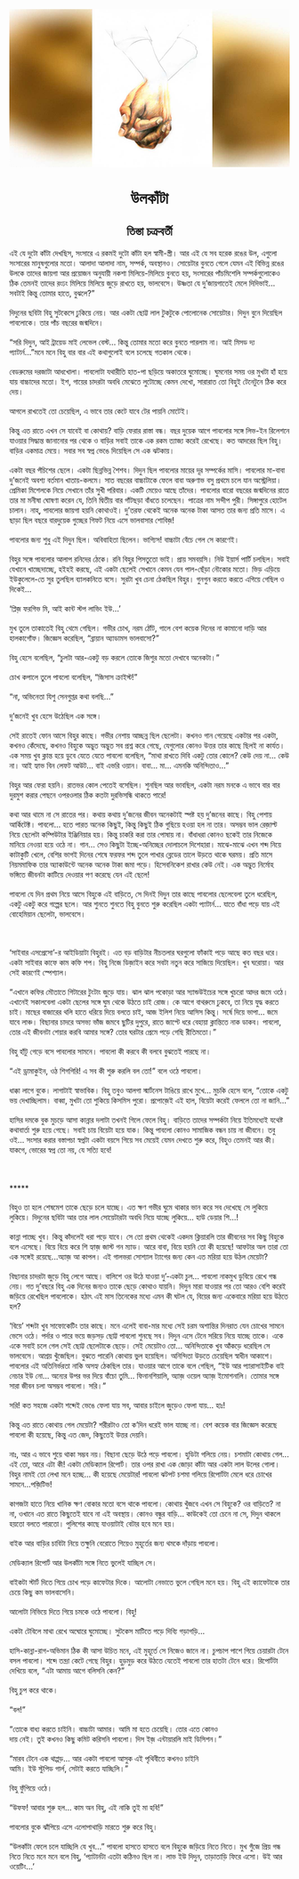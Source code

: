 <div align=center> <img src="../../metadata/images/rabibasariya/উলকাঁটা.jpg" align="center" ></div>
<h1 align=center>উলকাঁটা</h1>
<h2 align=center>তিস্তা চক্রবর্তী</h2>
&#x98F;&#x987; &#x9AF;&#x9C7; &#x9A6;&#x9C1;&#x99F;&#x9CB; &#x995;&#x9BE;&#x981;&#x99F;&#x9BE; &#x9A6;&#x9C7;&#x996;&#x99B;&#x9BF;&#x9B8;, &#x9B8;&#x982;&#x9B8;&#x9BE;&#x9B0;&#x9C7; &#x98F; &#x9B0;&#x995;&#x9AE;&#x987; &#x9A6;&#x9C1;&#x99F;&#x9CB; &#x995;&#x9BE;&#x981;&#x99F;&#x9BE; &#x9B9;&#x9B2; &#x9B8;&#x9CD;&#x9AC;&#x9BE;&#x9AE;&#x9C0;-&#x9B8;&#x9CD;&#x9A4;&#x9CD;&#x9B0;&#x9C0;&#x964; &#x986;&#x9B0; &#x98F;&#x987; &#x9AF;&#x9C7; &#x9B8;&#x9AC; &#x9B9;&#x9B0;&#x9C7;&#x995; &#x9B0;&#x999;&#x9C7;&#x9B0; &#x989;&#x9B2;, &#x98F;&#x997;&#x9C1;&#x9B2;&#x9CB; &#x9B8;&#x982;&#x9B8;&#x9BE;&#x9B0;&#x9C7;&#x9B0; &#x9AE;&#x9BE;&#x9A8;&#x9C1;&#x9B7;&#x997;&#x9C1;&#x9B2;&#x9CB;&#x9B0; &#x9AE;&#x9A4;&#x9CB;&#x964; &#x986;&#x9B2;&#x9BE;&#x9A6;&#x9BE; &#x986;&#x9B2;&#x9BE;&#x9A6;&#x9BE; &#x9A8;&#x9BE;&#x9AE;, &#x9B8;&#x9AE;&#x9CD;&#x9AA;&#x9B0;&#x9CD;&#x995;, &#x985;&#x9AC;&#x9B8;&#x9CD;&#x9A5;&#x9BE;&#x9A8;&#x993;&#x964; &#x9B8;&#x9CB;&#x9AF;&#x9BC;&#x9C7;&#x99F;&#x9BE;&#x9B0; &#x9AC;&#x9C1;&#x9A8;&#x9A4;&#x9C7; &#x997;&#x9C7;&#x9B2;&#x9C7; &#x9AF;&#x9C7;&#x9AE;&#x9A8; &#x98F;&#x987; &#x9AC;&#x9BF;&#x9AD;&#x9BF;&#x9A8;&#x9CD;&#x9A8; &#x9B0;&#x999;&#x9C7;&#x9B0; &#x989;&#x9B2;&#x995;&#x9C7; &#x9A4;&#x9BE;&#x9A6;&#x9C7;&#x9B0; &#x99C;&#x9BE;&#x9AF;&#x9BC;&#x997;&#x9BE; &#x986;&#x9B0; &#x9AA;&#x9CD;&#x9B0;&#x9AF;&#x9BC;&#x9CB;&#x99C;&#x9A8; &#x985;&#x9A8;&#x9C1;&#x9AF;&#x9BE;&#x9AF;&#x9BC;&#x9C0; &#x9A8;&#x995;&#x9B6;&#x9BE; &#x9AE;&#x9BF;&#x9B2;&#x9BF;&#x9DF;&#x9C7;-&#x9AE;&#x9BF;&#x9B2;&#x9BF;&#x9DF;&#x9C7; &#x9AC;&#x9C1;&#x9A8;&#x9A4;&#x9C7; &#x9B9;&#x9AF;&#x9BC;, &#x9B8;&#x982;&#x9B8;&#x9BE;&#x9B0;&#x9C7;&#x9B0; &#x9AA;&#x9BE;&#x981;&#x99A;&#x9AE;&#x9BF;&#x9B6;&#x9C7;&#x9B2;&#x9BF; &#x9B8;&#x9AE;&#x9CD;&#x9AA;&#x9B0;&#x9CD;&#x995;&#x997;&#x9C1;&#x9B2;&#x9CB;&#x995;&#x9C7;&#x993; &#x9A0;&#x9BF;&#x995; &#x9A4;&#x9C7;&#x9AE;&#x9A8;&#x987; &#x9A4;&#x9BE;&#x9A6;&#x9C7;&#x9B0; &#x9B0;&#x982;&#x9A2;&#x982; &#x9AE;&#x9BF;&#x9B2;&#x9BF;&#x9AF;&#x9BC;&#x9C7; &#x9AE;&#x9BF;&#x9B2;&#x9BF;&#x9AF;&#x9BC;&#x9C7; &#x99C;&#x9C1;&#x9A1;&#x9BC;&#x9C7; &#x9B0;&#x9BE;&#x996;&#x9A4;&#x9C7; &#x9B9;&#x9AF;&#x9BC;, &#x9AD;&#x9BE;&#x9B2;&#x9AC;&#x9C7;&#x9B8;&#x9C7;&#x964; &#x989;&#x9B7;&#x9CD;&#x9A3;&#x9A4;&#x9BE; &#x9AF;&#x9C7; &#x9A6;&#x9C1;&#x2019;&#x99C;&#x9BE;&#x9AF;&#x9BC;&#x997;&#x9BE;&#x9A4;&#x9C7;&#x987; &#x9AE;&#x9C7;&#x9B2;&#x9C7; &#x9A6;&#x9BF;&#x9A6;&#x9BF;&#x9AD;&#x9BE;&#x987;... &#x9B8;&#x9AC;&#x99F;&#x9BE;&#x987; &#x995;&#x9BF;&#x9A8;&#x9CD;&#x9A4;&#x9C1; &#x9A4;&#x9CB;&#x9AE;&#x9BE;&#x9B0; &#x9B9;&#x9BE;&#x9A4;&#x9C7;, &#x9AC;&#x9C1;&#x99D;&#x9B2;&#x9C7;?&#x201D;<br> <br>&#x9A6;&#x9BF;&#x9A6;&#x9C1;&#x9A8;&#x9C7;&#x9B0; &#x99B;&#x9AC;&#x9BF;&#x99F;&#x9BE; &#x9AC;&#x9BF;&#x9B9;&#x9C1; &#x9B8;&#x9C1;&#x99F;&#x995;&#x9C7;&#x9B8;&#x9C7; &#x9A2;&#x9C1;&#x995;&#x9BF;&#x9AF;&#x9BC;&#x9C7; &#x9A8;&#x9C7;&#x9AF;&#x9BC;&#x964; &#x986;&#x9B0; &#x98F;&#x995;&#x99F;&#x9BE; &#x99B;&#x9CB;&#x99F;&#x9CD;&#x99F; &#x9B2;&#x9BE;&#x9B2; &#x99F;&#x9C1;&#x995;&#x99F;&#x9C1;&#x995;&#x9C7; &#x9AA;&#x9CB;&#x9B2;&#x9CB;&#x9A8;&#x9C7;&#x995; &#x9B8;&#x9CB;&#x9AF;&#x9BC;&#x9C7;&#x99F;&#x9BE;&#x9B0;&#x964; &#x9A6;&#x9BF;&#x9A6;&#x9C1;&#x9A8; &#x9AC;&#x9C1;&#x9A8;&#x9C7; &#x9A6;&#x9BF;&#x9AF;&#x9BC;&#x9C7;&#x99B;&#x9BF;&#x9B2; &#x9AA;&#x9BE;&#x9AC;&#x9B2;&#x9CB;&#x995;&#x9C7;&#x964; &#x9A4;&#x9BE;&#x9B0; &#x9AA;&#x9BE;&#x981;&#x99A; &#x9AC;&#x99B;&#x9B0;&#x9C7;&#x9B0; &#x99C;&#x9A8;&#x9CD;&#x9AE;&#x9A6;&#x9BF;&#x9A8;&#x9C7;&#x964;<br> <br>&#x201C;&#x9B8;&#x9B0;&#x9BF; &#x9A6;&#x9BF;&#x9A6;&#x9C1;&#x9A8;, &#x986;&#x987; &#x99F;&#x9CD;&#x9B0;&#x9BE;&#x9DF;&#x9C7;&#x9A1; &#x9AE;&#x9BE;&#x987; &#x9B2;&#x9C7;&#x9AD;&#x9C7;&#x9B2; &#x9AC;&#x9C7;&#x9B8;&#x9CD;&#x99F;... &#x995;&#x9BF;&#x9A8;&#x9CD;&#x9A4;&#x9C1; &#x9A4;&#x9CB;&#x9AE;&#x9BE;&#x9B0; &#x9AE;&#x9A4;&#x9CB; &#x995;&#x9B0;&#x9C7; &#x9AC;&#x9C1;&#x9A8;&#x9A4;&#x9C7; &#x9AA;&#x9BE;&#x9B0;&#x9B2;&#x9BE;&#x9AE; &#x9A8;&#x9BE;&#x964; &#x986;&#x987; &#x9AE;&#x9BF;&#x9B8;&#x9A1; &#x9A6;&#x9CD;&#x9AF; &#x9AA;&#x9CD;&#x9AF;&#x9BE;&#x99F;&#x9BE;&#x9B0;&#x9CD;&#x9A8;&#x2026;&#x201D;&#x9AE;&#x9A8;&#x9C7; &#x9AE;&#x9A8;&#x9C7; &#x9AC;&#x9BF;&#x9B9;&#x9C1; &#x9AC;&#x9BE;&#x9B0; &#x9AC;&#x9BE;&#x9B0; &#x98F;&#x987; &#x995;&#x9A5;&#x9BE;&#x997;&#x9C1;&#x9B2;&#x9CB;&#x987; &#x9AC;&#x9B2;&#x9C7; &#x99A;&#x9B2;&#x9C7;&#x99B;&#x9C7; &#x997;&#x9A4;&#x995;&#x9BE;&#x9B2; &#x9A5;&#x9C7;&#x995;&#x9C7;&#x964;<br> <br>&#x9AC;&#x9C7;&#x9A1;&#x9B0;&#x9C1;&#x9AE;&#x9C7;&#x9B0; &#x9A6;&#x9B0;&#x99C;&#x9BE;&#x99F;&#x9BE; &#x986;&#x9A7;&#x996;&#x9CB;&#x9B2;&#x9BE;&#x964; &#x9AA;&#x9BE;&#x9AC;&#x9B2;&#x9CB;&#x99F;&#x9BE; &#x9AF;&#x9A5;&#x9BE;&#x9B0;&#x9C0;&#x9A4;&#x9BF; &#x9B9;&#x9BE;&#x9A4;-&#x9AA;&#x9BE; &#x99B;&#x9A1;&#x9BC;&#x9BF;&#x9AF;&#x9BC;&#x9C7; &#x985;&#x995;&#x9BE;&#x9A4;&#x9B0;&#x9C7; &#x998;&#x9C1;&#x9AE;&#x9CB;&#x99A;&#x9CD;&#x99B;&#x9C7;&#x964; &#x998;&#x9C1;&#x9AE;&#x9A8;&#x9CB;&#x9B0; &#x9B8;&#x9AE;&#x9AF;&#x9BC; &#x993;&#x9B0; &#x9AE;&#x9C1;&#x996;&#x99F;&#x9BE; &#x9B9;&#x9BE;&#x981; &#x9B9;&#x9AF;&#x9BC;&#x9C7; &#x9AF;&#x9BE;&#x9AF;&#x9BC; &#x9AC;&#x9BE;&#x99A;&#x9CD;&#x99A;&#x9BE;&#x9A6;&#x9C7;&#x9B0; &#x9AE;&#x9A4;&#x9CB;&#x964; &#x987;&#x9B6;, &#x997;&#x9BE;&#x9AF;&#x9BC;&#x9C7;&#x9B0; &#x99A;&#x9BE;&#x9A6;&#x9B0;&#x99F;&#x9BE; &#x985;&#x9AC;&#x9A7;&#x9BF; &#x9AE;&#x9C7;&#x99D;&#x9C7;&#x9A4;&#x9C7; &#x9B2;&#x9C1;&#x99F;&#x9CB;&#x99A;&#x9CD;&#x99B;&#x9C7; &#x995;&#x9C7;&#x9AE;&#x9A8; &#x9A6;&#x9C7;&#x996;&#x9CB;, &#x9B8;&#x9BE;&#x9B0;&#x9BE;&#x9B0;&#x9BE;&#x9A4; &#x9A4;&#x9CB; &#x9AC;&#x9BF;&#x9B9;&#x9C1;&#x987; &#x99F;&#x9C7;&#x9A8;&#x9C7;&#x99F;&#x9C1;&#x9A8;&#x9C7; &#x9A0;&#x9BF;&#x995; &#x995;&#x9B0;&#x9C7; &#x9A6;&#x9C7;&#x9AF;&#x9BC;&#x964;<br> <br>&#x986;&#x997;&#x9B2;&#x9C7; &#x9B0;&#x9BE;&#x996;&#x9A4;&#x9C7;&#x987; &#x9A4;&#x9CB; &#x99A;&#x9C7;&#x9AF;&#x9BC;&#x9C7;&#x99B;&#x9BF;&#x9B2;, &#x98F; &#x9AD;&#x9BE;&#x9AC;&#x9C7; &#x9A4;&#x9BE;&#x9B0; &#x995;&#x9C7;&#x99F;&#x9C7; &#x9AF;&#x9BE;&#x9AC;&#x9C7; &#x99F;&#x9C7;&#x9B0; &#x9AA;&#x9BE;&#x9AF;&#x9BC;&#x9A8;&#x9BF; &#x9AE;&#x9CB;&#x99F;&#x9C7;&#x987;&#x964;<br> <br>&#x995;&#x9BF;&#x9A8;&#x9CD;&#x9A4;&#x9C1; &#x98F;&#x9A4; &#x9B0;&#x9BE;&#x9A4;&#x9C7; &#x98F;&#x996;&#x9A8; &#x9B8;&#x9C7; &#x9AF;&#x9BE;&#x9AC;&#x9C7;&#x987; &#x9AC;&#x9BE; &#x995;&#x9CB;&#x9A5;&#x9BE;&#x9AF;&#x9BC;? &#x9AC;&#x9BE;&#x9A1;&#x9BC;&#x9BF; &#x9AB;&#x9C7;&#x9B0;&#x9BE;&#x9B0; &#x9B0;&#x9BE;&#x9B8;&#x9CD;&#x9A4;&#x9BE; &#x9AC;&#x9A8;&#x9CD;&#x9A7;&#x964; &#x9AC;&#x99B;&#x9B0; &#x9A6;&#x9C1;&#x9AF;&#x9BC;&#x9C7;&#x995; &#x986;&#x997;&#x9C7; &#x9AA;&#x9BE;&#x9AC;&#x9B2;&#x9CB;&#x9B0; &#x9B8;&#x999;&#x9CD;&#x997;&#x9C7; &#x9B2;&#x9BF;&#x9AD;-&#x987;&#x9A8; &#x9B0;&#x9BF;&#x9B2;&#x9C7;&#x9B6;&#x9A8;&#x9C7; &#x9AF;&#x9BE;&#x993;&#x9DF;&#x9BE;&#x9B0; &#x9B8;&#x9BF;&#x9A6;&#x9CD;&#x9A7;&#x9BE;&#x9A8;&#x9CD;&#x9A4; &#x99C;&#x9BE;&#x9A8;&#x9BE;&#x9A8;&#x9CB;&#x9B0; &#x9AA;&#x9B0; &#x9A5;&#x9C7;&#x995;&#x9C7; &#x993; &#x9AC;&#x9BE;&#x9A1;&#x9BC;&#x9BF;&#x9B0; &#x9B8;&#x9AC;&#x9BE;&#x987; &#x9A4;&#x9BE;&#x995;&#x9C7; &#x98F;&#x995; &#x9B0;&#x995;&#x9AE; &#x9A4;&#x9CD;&#x9AF;&#x9BE;&#x99C;&#x9CD;&#x9AF; &#x995;&#x9B0;&#x9C7;&#x987; &#x9B0;&#x9C7;&#x996;&#x9C7;&#x99B;&#x9C7;&#x964; &#x995;&#x9A4; &#x986;&#x9A6;&#x9B0;&#x9C7;&#x9B0; &#x99B;&#x9BF;&#x9B2; &#x9AC;&#x9BF;&#x9B9;&#x9C1;&#x964; &#x9AC;&#x9BE;&#x9A1;&#x9BC;&#x9BF;&#x9B0; &#x98F;&#x995;&#x9AE;&#x9BE;&#x9A4;&#x9CD;&#x9B0; &#x9AE;&#x9C7;&#x9AF;&#x9BC;&#x9C7;&#x964; &#x9B8;&#x9AC;&#x9BE;&#x9B0; &#x9B8;&#x9AC; &#x9B8;&#x9CD;&#x9AC;&#x9AA;&#x9CD;&#x9A8; &#x9AD;&#x9C7;&#x999;&#x9C7; &#x9A6;&#x9BF;&#x9AF;&#x9BC;&#x9C7;&#x99B;&#x9BF;&#x9B2; &#x9B8;&#x9C7; &#x98F;&#x995; &#x99D;&#x99F;&#x995;&#x9BE;&#x9AF;&#x9BC;&#x964;<br> <br>&#x98F;&#x995;&#x99F;&#x9BE; &#x9AC;&#x99B;&#x9B0; &#x9AA;&#x981;&#x99A;&#x9BF;&#x9B6;&#x9C7;&#x9B0; &#x99B;&#x9C7;&#x9B2;&#x9C7;&#x964; &#x98F;&#x995;&#x99F;&#x9BE; &#x99B;&#x9BF;&#x9A8;&#x9CD;&#x9A8;&#x9AD;&#x9BF;&#x9A8;&#x9CD;&#x9A8; &#x9B6;&#x9C8;&#x9B6;&#x9AC;&#x964; &#x9A6;&#x9BF;&#x9A6;&#x9C1;&#x9A8; &#x99B;&#x9BF;&#x9B2; &#x9AA;&#x9BE;&#x9AC;&#x9B2;&#x9CB;&#x9B0; &#x9AE;&#x9BE;&#x9AF;&#x9BC;&#x9C7;&#x9B0; &#x9A6;&#x9C2;&#x9B0; &#x9B8;&#x9AE;&#x9CD;&#x9AA;&#x9B0;&#x9CD;&#x995;&#x9C7;&#x9B0; &#x9AE;&#x9BE;&#x9B8;&#x9BF;&#x964; &#x9AA;&#x9BE;&#x9AC;&#x9B2;&#x9CB;&#x9B0; &#x9AE;&#x9BE;-&#x9AC;&#x9BE;&#x9AC;&#x9BE; &#x9A6;&#x9C1;&#x2019;&#x99C;&#x9A8;&#x9C7;&#x987; &#x985;&#x9AC;&#x9B6;&#x9CD;&#x9AF; &#x9AC;&#x9B0;&#x9CD;&#x9A4;&#x9AE;&#x9BE;&#x9A8; &#x996;&#x9BE;&#x9A4;&#x9BE;&#x9AF;&#x9BC;-&#x995;&#x9B2;&#x9AE;&#x9C7;&#x964; &#x9B8;&#x9BE;&#x9A4; &#x9AC;&#x99B;&#x9B0;&#x9C7;&#x9B0; &#x9AC;&#x9BE;&#x99A;&#x9CD;&#x99A;&#x9BE;&#x99F;&#x9BE;&#x995;&#x9C7; &#x9AB;&#x9C7;&#x9B2;&#x9C7; &#x9AC;&#x9BE;&#x9AC;&#x9BE; &#x985;&#x9B0;&#x9C1;&#x9A3;&#x9BE;&#x9AD; &#x9AC;&#x9B8;&#x9C1; &#x9AA;&#x9CD;&#x9B0;&#x9A5;&#x9AE;&#x9C7; &#x99A;&#x9B2;&#x9C7; &#x9AF;&#x9BE;&#x9A8; &#x985;&#x9B8;&#x9CD;&#x99F;&#x9CD;&#x9B0;&#x9C7;&#x9B2;&#x9BF;&#x9AF;&#x9BC;&#x9BE;&#x964; &#x9AA;&#x9CD;&#x9B0;&#x9C7;&#x9AE;&#x9BF;&#x995;&#x9BE; &#x9AE;&#x9BF;&#x9B6;&#x9C7;&#x9B2;&#x995;&#x9C7; &#x9A8;&#x9BF;&#x9AF;&#x9BC;&#x9C7; &#x9B8;&#x9C7;&#x996;&#x9BE;&#x9A8;&#x9C7; &#x9A4;&#x9BE;&#x981;&#x9B0; &#x9B8;&#x9C1;&#x996;&#x9C0; &#x9AA;&#x9B0;&#x9BF;&#x9AC;&#x9BE;&#x9B0;&#x964; &#x98F;&#x995;&#x99F;&#x9BF; &#x9AE;&#x9C7;&#x9DF;&#x9C7;&#x993; &#x986;&#x99B;&#x9C7; &#x9A4;&#x9BE;&#x981;&#x9A6;&#x9C7;&#x9B0;&#x964; &#x9AA;&#x9BE;&#x9AC;&#x9B2;&#x9CB;&#x9B0; &#x9AC;&#x9BE;&#x9B0;&#x9CB; &#x9AC;&#x99B;&#x9B0;&#x9C7;&#x9B0; &#x99C;&#x9A8;&#x9CD;&#x9AE;&#x9A6;&#x9BF;&#x9A8;&#x9C7;&#x9B0; &#x9B0;&#x9BE;&#x9A4;&#x9C7; &#x9A4;&#x9BE;&#x9B0; &#x9AE;&#x9BE; &#x9AE;&#x9A8;&#x9C0;&#x9B7;&#x9BE; &#x998;&#x9CB;&#x9B7;&#x9A3;&#x9BE; &#x995;&#x9B0;&#x9C7;&#x9A8; &#x9AF;&#x9C7;, &#x9A4;&#x9BF;&#x9A8;&#x9BF; &#x9A6;&#x9CD;&#x9AC;&#x9BF;&#x9A4;&#x9C0;&#x9AF;&#x9BC; &#x9AC;&#x9BE;&#x9B0; &#x997;&#x9BE;&#x981;&#x99F;&#x99B;&#x9A1;&#x9BC;&#x9BE; &#x9AC;&#x9BE;&#x981;&#x9A7;&#x9A4;&#x9C7; &#x99A;&#x9B2;&#x9C7;&#x99B;&#x9C7;&#x9A8;&#x964; &#x9AA;&#x9BE;&#x9A4;&#x9CD;&#x9B0;&#x9C7;&#x9B0; &#x9A8;&#x9BE;&#x9AE; &#x9B8;&#x9A8;&#x9CD;&#x9A6;&#x9C0;&#x9AA; &#x9AA;&#x9C1;&#x9B0;&#x9C0;&#x964; &#x9B8;&#x9BF;&#x999;&#x9CD;&#x997;&#x9BE;&#x9AA;&#x9C1;&#x9B0;&#x9C7; &#x9B9;&#x9CB;&#x99F;&#x9C7;&#x9B2; &#x99A;&#x9BE;&#x9B2;&#x9BE;&#x9A8;&#x964; &#x9A8;&#x9BE;&#x9B9;&#x9CD;, &#x9AA;&#x9BE;&#x9AC;&#x9B2;&#x9CB;&#x9B0; &#x99C;&#x9BE;&#x9AF;&#x9BC;&#x997;&#x9BE; &#x9B9;&#x9AF;&#x9BC;&#x9A8;&#x9BF; &#x995;&#x9CB;&#x9A5;&#x9BE;&#x993;&#x987;&#x964; &#x9A6;&#x9C1;&#x2019;&#x9A4;&#x9B0;&#x9AB; &#x9A5;&#x9C7;&#x995;&#x9C7;&#x987; &#x985;&#x9A8;&#x9C7;&#x995; &#x985;&#x9A8;&#x9C7;&#x995; &#x99F;&#x9BE;&#x995;&#x9BE; &#x986;&#x9B8;&#x9A4; &#x9A4;&#x9BE;&#x9B0; &#x99C;&#x9A8;&#x9CD;&#x9AF; &#x9AA;&#x9CD;&#x9B0;&#x9A4;&#x9BF; &#x9AE;&#x9BE;&#x9B8;&#x9C7;&#x964; &#x98F; &#x99B;&#x9BE;&#x9A1;&#x9BC;&#x9BE; &#x99B;&#x9BF;&#x9B2; &#x9AC;&#x99B;&#x9B0;&#x9C7; &#x9AC;&#x9BE;&#x9B0;&#x9A6;&#x9C1;&#x9AF;&#x9BC;&#x9C7;&#x995; &#x997;&#x9C1;&#x99A;&#x9CD;&#x99B;&#x9C7;&#x9B0; &#x997;&#x9BF;&#x9AB;&#x99F; &#x9A8;&#x9BF;&#x9AF;&#x9BC;&#x9C7; &#x98F;&#x9B8;&#x9C7; &#x9AD;&#x9BE;&#x9B2;&#x9AC;&#x9BE;&#x9B8;&#x9BE;&#x9B0; &#x9B6;&#x9CB;&#x9AC;&#x9BF;&#x99C;&#x9BC;!<br> <br>&#x9AA;&#x9BE;&#x9AC;&#x9B2;&#x9CB;&#x9B0; &#x99C;&#x9A8;&#x9CD;&#x9AF; &#x9B6;&#x9C1;&#x9A7;&#x9C1; &#x98F;&#x987; &#x9A6;&#x9BF;&#x9A6;&#x9C1;&#x9A8; &#x99B;&#x9BF;&#x9B2;&#x964; &#x985;&#x9AC;&#x9BF;&#x9AC;&#x9BE;&#x9B9;&#x9BF;&#x9A4;&#x9BE; &#x99B;&#x9BF;&#x9B2;&#x9C7;&#x9A8;&#x964; &#x9AD;&#x9BE;&#x997;&#x9CD;&#x9AF;&#x9BF;&#x9B8;! &#x9AC;&#x9BE;&#x99A;&#x9CD;&#x99A;&#x9BE;&#x99F;&#x9BE; &#x9AC;&#x9C7;&#x981;&#x99A;&#x9C7; &#x997;&#x9C7;&#x9B2; &#x9B8;&#x9C7; &#x995;&#x9BE;&#x9B0;&#x9A3;&#x9C7;&#x987;&#x964;<br> <br>&#x9AC;&#x9BF;&#x9B9;&#x9C1;&#x9B0; &#x9B8;&#x999;&#x9CD;&#x997;&#x9C7; &#x9AA;&#x9BE;&#x9AC;&#x9B2;&#x9CB;&#x9B0; &#x986;&#x9B2;&#x9BE;&#x9AA; &#x9B0;&#x9A8;&#x9BF;&#x9A6;&#x9C7;&#x9B0; &#x9A0;&#x9C7;&#x995;&#x9C7;&#x964; &#x9B0;&#x9A8;&#x9BF; &#x9AC;&#x9BF;&#x9B9;&#x9C1;&#x9B0; &#x9AA;&#x9BF;&#x9B8;&#x9A4;&#x9C1;&#x9A4;&#x9CB; &#x9AD;&#x9BE;&#x987;&#x964; &#x9AA;&#x9CD;&#x9B0;&#x9BE;&#x9AF;&#x9BC; &#x9B8;&#x9AE;&#x9AC;&#x9DF;&#x9B8;&#x9BF;&#x964; &#x9A8;&#x9BF;&#x989; &#x987;&#x9DF;&#x9BE;&#x9B0;&#x9CD;&#x9B8; &#x9AA;&#x9BE;&#x9B0;&#x9CD;&#x99F;&#x9BF; &#x99A;&#x9B2;&#x99B;&#x9BF;&#x9B2;&#x964; &#x9B8;&#x9AC;&#x9BE;&#x987; &#x9AF;&#x9C7;&#x996;&#x9BE;&#x9A8;&#x9C7; &#x996;&#x9BE;&#x99A;&#x9CD;&#x99B;&#x9C7;&#x9A6;&#x9BE;&#x99A;&#x9CD;&#x99B;&#x9C7;, &#x9B9;&#x987;&#x9B9;&#x987; &#x995;&#x9B0;&#x99B;&#x9C7;, &#x98F;&#x987; &#x98F;&#x995;&#x99F;&#x9BE; &#x99B;&#x9C7;&#x9B2;&#x9C7;&#x987; &#x9B8;&#x9C7;&#x996;&#x9BE;&#x9A8;&#x9C7; &#x995;&#x9C7;&#x9AE;&#x9A8; &#x9AF;&#x9C7;&#x9A8; &#x9AA;&#x9BE;&#x9B2;-&#x99B;&#x9C7;&#x981;&#x9A1;&#x9BC;&#x9BE; &#x9A8;&#x9CC;&#x995;&#x9CB;&#x9B0; &#x9AE;&#x9A4;&#x9CB;&#x964; &#x9AD;&#x9BF;&#x9A1;&#x9BC; &#x98F;&#x9A1;&#x9BC;&#x9BF;&#x9AF;&#x9BC;&#x9C7; &#x987;&#x989;&#x995;&#x9C1;&#x9B2;&#x9C7;&#x9B2;&#x9C7;-&#x9A4;&#x9C7; &#x9B8;&#x9C1;&#x9B0; &#x9A4;&#x9C1;&#x9B2;&#x99B;&#x9BF;&#x9B2; &#x9AC;&#x9CD;&#x9AF;&#x9BE;&#x9B2;&#x995;&#x9A8;&#x9BF;&#x9A4;&#x9C7; &#x9AC;&#x9B8;&#x9C7;&#x964; &#x9B8;&#x9C1;&#x9B0;&#x99F;&#x9BE; &#x996;&#x9C1;&#x9AC; &#x99A;&#x9C7;&#x9A8;&#x9BE; &#x9A0;&#x9C7;&#x995;&#x99B;&#x9BF;&#x9B2; &#x9AC;&#x9BF;&#x9B9;&#x9C1;&#x9B0;&#x964; &#x997;&#x9C1;&#x9A8;&#x997;&#x9C1;&#x9A8; &#x995;&#x9B0;&#x9A4;&#x9C7; &#x995;&#x9B0;&#x9A4;&#x9C7; &#x98F;&#x997;&#x9BF;&#x9AF;&#x9BC;&#x9C7; &#x997;&#x9C7;&#x99B;&#x9BF;&#x9B2; &#x993; &#x9A6;&#x9BF;&#x995;&#x9C7;&#x987;...<br> <br>&#x2018;&#x9AA;&#x9CD;&#x9B2;&#x9BF;&#x99C;&#x9BC; &#x9AB;&#x9B0;&#x997;&#x9BF;&#x9AD; &#x9AE;&#x9BF;, &#x986;&#x987; &#x995;&#x9BE;&#x9A8;&#x9CD;&#x99F; &#x9B8;&#x9CD;&#x99F;&#x9AA; &#x9B2;&#x9BE;&#x9AD;&#x9BF;&#x982; &#x987;&#x989;...&#x2019;<br> <br>&#x9AE;&#x9C1;&#x996; &#x9A4;&#x9C1;&#x9B2;&#x9C7; &#x9A4;&#x9BE;&#x995;&#x9BE;&#x9A4;&#x9C7;&#x987; &#x9AC;&#x9BF;&#x9B9;&#x9C1; &#x9A5;&#x9C7;&#x9AE;&#x9C7; &#x997;&#x9C7;&#x99B;&#x9BF;&#x9B2;&#x964; &#x997;&#x9AD;&#x9C0;&#x9B0; &#x99A;&#x9CB;&#x996;, &#x9A8;&#x9B0;&#x9AE; &#x9A0;&#x9CB;&#x981;&#x99F;, &#x997;&#x9BE;&#x9B2;&#x9C7; &#x9AC;&#x9C7;&#x9B6; &#x995;&#x9AF;&#x9BC;&#x9C7;&#x995; &#x9A6;&#x9BF;&#x9A8;&#x9C7;&#x9B0; &#x9A8;&#x9BE; &#x995;&#x9BE;&#x9AE;&#x9BE;&#x9A8;&#x9CB; &#x9A6;&#x9BE;&#x9A1;&#x9BC;&#x9BF; &#x986;&#x9B0; &#x9B9;&#x9BE;&#x9B2;&#x995;&#x9BE;&#x997;&#x9CB;&#x981;&#x9AB;&#x964; &#x99C;&#x9BF;&#x99C;&#x9CD;&#x99E;&#x9C7;&#x9B8; &#x995;&#x9B0;&#x9C7;&#x99B;&#x9BF;&#x9B2;, &#x201C;&#x9AC;&#x9CD;&#x9B0;&#x9BE;&#x9AF;&#x9BC;&#x9BE;&#x9A8; &#x985;&#x9CD;&#x9AF;&#x9BE;&#x9A1;&#x9BE;&#x9AE;&#x9B8; &#x9AD;&#x9BE;&#x9B2;&#x9AC;&#x9BE;&#x9B8;&#x9CB;?&#x201D;<br> <br>&#x9AC;&#x9BF;&#x9B9;&#x9C1; &#x9B9;&#x9C7;&#x9B8;&#x9C7; &#x9AC;&#x9B2;&#x9C7;&#x99B;&#x9BF;&#x9B2;, &#x201C;&#x99A;&#x9C1;&#x9B2;&#x99F;&#x9BE; &#x986;&#x9B0;-&#x98F;&#x995;&#x99F;&#x9C1; &#x9AC;&#x9A1;&#x9BC; &#x995;&#x9B0;&#x9B2;&#x9C7; &#x9A4;&#x9CB;&#x995;&#x9C7; &#x99C;&#x9BF;&#x9B6;&#x9C1;&#x9B0; &#x9AE;&#x9A4;&#x9CB; &#x9A6;&#x9C7;&#x996;&#x9BE;&#x9AC;&#x9C7; &#x985;&#x9A8;&#x9C7;&#x995;&#x99F;&#x9BE;&#x964;&#x201D;<br> <br>&#x99A;&#x9CB;&#x996; &#x995;&#x9AA;&#x9BE;&#x9B2;&#x9C7; &#x9A4;&#x9C1;&#x9B2;&#x9C7; &#x9AA;&#x9BE;&#x9AC;&#x9B2;&#x9CB; &#x9AC;&#x9B2;&#x9C7;&#x99B;&#x9BF;&#x9B2;, &#x201C;&#x99C;&#x9BF;&#x9B8;&#x9BE;&#x9B8; &#x995;&#x9CD;&#x9B0;&#x9BE;&#x987;&#x9B8;&#x9CD;&#x99F;!&#x201D;<br> <br>&#x201C;&#x9A8;&#x9BE;, &#x985;&#x9AD;&#x9BF;&#x9A8;&#x9C7;&#x9A4;&#x9BE; &#x9AF;&#x9BF;&#x9B6;&#x9C1; &#x9B8;&#x9C7;&#x9A8;&#x997;&#x9C1;&#x9AA;&#x9CD;&#x9A4;&#x9B0; &#x995;&#x9A5;&#x9BE; &#x9AC;&#x9B2;&#x99B;&#x9BF;&#x2026;&#x201D;<br> <br>&#x9A6;&#x9C1;&#x2019;&#x99C;&#x9A8;&#x9C7;&#x987; &#x996;&#x9C1;&#x9AC; &#x9B9;&#x9C7;&#x9B8;&#x9C7; &#x989;&#x9A0;&#x9C7;&#x99B;&#x9BF;&#x9B2; &#x98F;&#x995; &#x9B8;&#x999;&#x9CD;&#x997;&#x9C7;&#x964;<br> <br>&#x9B8;&#x9C7;&#x987; &#x9B0;&#x9BE;&#x9A4;&#x9C7;&#x987; &#x9AB;&#x9CB;&#x9A8; &#x986;&#x9B8;&#x9C7; &#x9AC;&#x9BF;&#x9B9;&#x9C1;&#x9B0; &#x995;&#x9BE;&#x99B;&#x9C7;&#x964; &#x997;&#x9AD;&#x9C0;&#x9B0; &#x9A8;&#x9C7;&#x9B6;&#x9BE;&#x9AF;&#x9BC; &#x986;&#x99A;&#x9CD;&#x99B;&#x9A8;&#x9CD;&#x9A8; &#x99B;&#x9BF;&#x9B2; &#x99B;&#x9C7;&#x9B2;&#x9C7;&#x99F;&#x9BE;&#x964; &#x995;&#x996;&#x9A8;&#x993; &#x997;&#x9BE;&#x9A8; &#x997;&#x9C7;&#x9DF;&#x9C7;&#x99B;&#x9C7; &#x98F;&#x995;&#x99F;&#x9BE;&#x9B0; &#x9AA;&#x9B0; &#x98F;&#x995;&#x99F;&#x9BE;, &#x995;&#x996;&#x9A8;&#x993; &#x995;&#x9C7;&#x981;&#x9A6;&#x9C7;&#x99B;&#x9C7;, &#x995;&#x996;&#x9A8;&#x993; &#x9AC;&#x9BF;&#x9B9;&#x9C1;&#x995;&#x9C7; &#x985;&#x9A6;&#x9CD;&#x9AD;&#x9C1;&#x9A4; &#x985;&#x9A6;&#x9CD;&#x9AD;&#x9C1;&#x9A4; &#x9B8;&#x9AC; &#x9AA;&#x9CD;&#x9B0;&#x9B6;&#x9CD;&#x9A8; &#x995;&#x9B0;&#x9C7; &#x997;&#x9C7;&#x99B;&#x9C7;, &#x9AF;&#x9C7;&#x997;&#x9C1;&#x9B2;&#x9CB;&#x9B0; &#x995;&#x9CB;&#x9A8;&#x993; &#x989;&#x9A4;&#x9CD;&#x9A4;&#x9B0; &#x9A4;&#x9BE;&#x9B0; &#x995;&#x9BE;&#x99B;&#x9C7; &#x99B;&#x9BF;&#x9B2;&#x987; &#x9A8;&#x9BE; &#x995;&#x9BE;&#x9B0;&#x9CD;&#x9AF;&#x9A4;&#x964; &#x98F;&#x995; &#x9B8;&#x9AE;&#x9AF;&#x9BC; &#x996;&#x9C1;&#x9AC; &#x995;&#x9CD;&#x9B2;&#x9BE;&#x9A8;&#x9CD;&#x9A4; &#x9B9;&#x9AF;&#x9BC;&#x9C7; &#x9A1;&#x9C1;&#x9AC;&#x9C7; &#x9AF;&#x9C7;&#x9A4;&#x9C7; &#x9AF;&#x9C7;&#x9A4;&#x9C7; &#x9AA;&#x9BE;&#x9AC;&#x9B2;&#x9CB; &#x9AC;&#x9B2;&#x9C7;&#x99B;&#x9BF;&#x9B2;, &#x201C;&#x9AE;&#x9BE;&#x9A5;&#x9BE; &#x9B0;&#x9BE;&#x996;&#x9A4;&#x9C7; &#x9A6;&#x9BF;&#x9AC;&#x9BF; &#x98F;&#x995;&#x99F;&#x9C1; &#x9A4;&#x9CB;&#x9B0; &#x995;&#x9CB;&#x9B2;&#x9C7;? &#x995;&#x9C7;&#x989; &#x9A6;&#x9C7;&#x9AF;&#x9BC; &#x9A8;&#x9BE;... &#x995;&#x9C7;&#x989; &#x9A8;&#x9BE;&#x964; &#x986;&#x987; &#x9B9;&#x9CD;&#x9AF;&#x9BE;&#x9AD; &#x9AC;&#x9BF;&#x9A8; &#x9B2;&#x9C7;&#x9AB;&#x99F; &#x986;&#x989;&#x99F;... &#x9AC;&#x9BE;&#x987; &#x98F;&#x9AD;&#x9B0;&#x9BF; &#x993;&#x9AF;&#x9BC;&#x9BE;&#x9A8;&#x964; &#x9AC;&#x9BE;&#x9AC;&#x9BE;... &#x9AE;&#x9BE;... &#x98F;&#x9AE;&#x9A8;&#x995;&#x9BF; &#x985;&#x9A8;&#x9BF;&#x9A8;&#x9CD;&#x9A6;&#x9BF;&#x9A4;&#x9BE;&#x993;&#x2026;&#x201D;<br> <br>&#x9AC;&#x9BF;&#x9B9;&#x9C1;&#x9B0; &#x986;&#x9B0; &#x9AB;&#x9C7;&#x9B0;&#x9BE; &#x9B9;&#x9AF;&#x9BC;&#x9A8;&#x9BF;&#x964; &#x9B0;&#x9BE;&#x9A4;&#x9AD;&#x9B0; &#x995;&#x9CB;&#x9B2; &#x9AA;&#x9C7;&#x9A4;&#x9C7;&#x987; &#x9AC;&#x9B8;&#x9C7;&#x99B;&#x9BF;&#x9B2;&#x964; &#x9B6;&#x9C1;&#x9A8;&#x99B;&#x9BF;&#x9B2; &#x986;&#x9B0; &#x9AD;&#x9BE;&#x9AC;&#x99B;&#x9BF;&#x9B2;, &#x98F;&#x995;&#x99F;&#x9BE; &#x9A8;&#x9B0;&#x9AE; &#x9AE;&#x9A8;&#x995;&#x9C7; &#x98F; &#x9AD;&#x9BE;&#x9AC;&#x9C7; &#x9AC;&#x9BE;&#x9B0; &#x9AC;&#x9BE;&#x9B0; &#x9A6;&#x9C1;&#x9B0;&#x9AE;&#x9C1;&#x9B6; &#x995;&#x9B0;&#x9BE;&#x9B0; &#x9AA;&#x9C7;&#x99B;&#x9A8;&#x9C7; &#x993;&#x9AA;&#x9B0;&#x993;&#x9B2;&#x9BE;&#x9B0; &#x9A0;&#x9BF;&#x995; &#x995;&#x9A4;&#x99F;&#x9BE; &#x9A6;&#x9C1;&#x9B0;&#x9AD;&#x9BF;&#x9B8;&#x9A8;&#x9CD;&#x9A7;&#x9BF; &#x9A5;&#x9BE;&#x995;&#x9A4;&#x9C7; &#x9AA;&#x9BE;&#x9B0;&#x9C7;!<br> <br>&#x995;&#x9A5;&#x9BE; &#x986;&#x9B0; &#x9A5;&#x9BE;&#x9AE;&#x9C7; &#x9A8;&#x9BE; &#x9B8;&#x9C7; &#x9B0;&#x9BE;&#x9A4;&#x9C7;&#x9B0; &#x9AA;&#x9B0;&#x964; &#x995;&#x9A5;&#x9BE;&#x9AF;&#x9BC; &#x995;&#x9A5;&#x9BE;&#x9AF;&#x9BC; &#x9A6;&#x9C1;&#x2019;&#x99C;&#x9A8;&#x9C7;&#x9B0; &#x99C;&#x9C0;&#x9AC;&#x9A8; &#x985;&#x9A8;&#x9C7;&#x995;&#x99F;&#x9BE;&#x987; &#x9B8;&#x9CD;&#x9AA;&#x9B7;&#x9CD;&#x99F; &#x9B9;&#x9DF; &#x9A6;&#x9C1;&#x2019;&#x99C;&#x9A8;&#x9C7;&#x9B0; &#x995;&#x9BE;&#x99B;&#x9C7;&#x964; &#x9AC;&#x9BF;&#x9B9;&#x9C1; &#x9AA;&#x9C7;&#x9B6;&#x9BE;&#x9AF;&#x9BC; &#x986;&#x9B0;&#x9CD;&#x995;&#x9BF;&#x99F;&#x9C7;&#x995;&#x9CD;&#x99F;&#x964; &#x9AA;&#x9BE;&#x9AC;&#x9B2;&#x9CB;... &#x9B9;&#x9A4;&#x9C7; &#x9AA;&#x9BE;&#x9B0;&#x9A4; &#x985;&#x9A8;&#x9C7;&#x995; &#x995;&#x9BF;&#x99B;&#x9C1;&#x987;, &#x995;&#x9BF;&#x9A8;&#x9CD;&#x9A4;&#x9C1; &#x995;&#x9BF;&#x99B;&#x9C1;&#x987; &#x9A0;&#x9BF;&#x995; &#x997;&#x9C1;&#x99B;&#x9BF;&#x9AF;&#x9BC;&#x9C7; &#x9B9;&#x993;&#x9AF;&#x9BC;&#x9BE; &#x9B9;&#x9B2; &#x9A8;&#x9BE; &#x9A4;&#x9BE;&#x9B0;&#x964; &#x985;&#x9B8;&#x9AE;&#x9CD;&#x9AD;&#x9AC; &#x9AD;&#x9BE;&#x9B2; &#x9B0;&#x9C7;&#x99C;&#x9BC;&#x9BE;&#x9B2;&#x9CD;&#x99F; &#x9A8;&#x9BF;&#x9AF;&#x9BC;&#x9C7; &#x99B;&#x9C7;&#x9B2;&#x9C7;&#x99F;&#x9BE; &#x995;&#x9AE;&#x9CD;&#x9AA;&#x9BF;&#x989;&#x99F;&#x9BE;&#x9B0; &#x987;&#x99E;&#x9CD;&#x99C;&#x9BF;&#x9A8;&#x9BF;&#x9AF;&#x9BC;&#x9BE;&#x9B0; &#x9B9;&#x9AF;&#x9BC;&#x964; &#x995;&#x9BF;&#x9A8;&#x9CD;&#x9A4;&#x9C1; &#x99A;&#x9BE;&#x995;&#x9B0;&#x9BF; &#x995;&#x9B0;&#x9BE; &#x9A4;&#x9BE;&#x9B0; &#x9AA;&#x9CB;&#x9B7;&#x9BE;&#x9AF;&#x9BC; &#x9A8;&#x9BE;&#x964; &#x9AC;&#x9BE;&#x981;&#x9A7;&#x9BE;&#x9A7;&#x9B0;&#x9BE; &#x995;&#x9CB;&#x9A8;&#x993; &#x99B;&#x995;&#x9C7;&#x987; &#x9A4;&#x9BE;&#x9B0; &#x9A8;&#x9BF;&#x99C;&#x9C7;&#x995;&#x9C7; &#x9AE;&#x9BE;&#x9A8;&#x9BF;&#x9AF;&#x9BC;&#x9C7; &#x9A8;&#x9C7;&#x993;&#x9AF;&#x9BC;&#x9BE; &#x9B9;&#x9AF;&#x9BC;&#x9C7; &#x993;&#x9A0;&#x9C7; &#x9A8;&#x9BE;&#x964; &#x997;&#x9BE;&#x9A8;... &#x9B8;&#x9C7;&#x993; &#x995;&#x9BF;&#x99B;&#x9C1;&#x99F;&#x9BE; &#x987;&#x99A;&#x9CD;&#x99B;&#x9C7;-&#x985;&#x9A8;&#x9BF;&#x99A;&#x9CD;&#x99B;&#x9C7;&#x9B0; &#x9A6;&#x9CB;&#x9B2;&#x9BE;&#x99A;&#x9B2;&#x9C7; &#x9A6;&#x9BF;&#x9B6;&#x9C7;&#x9B9;&#x9BE;&#x9B0;&#x9BE;&#x964; &#x9AE;&#x9BE;&#x99D;&#x9C7;-&#x9AE;&#x9BE;&#x99D;&#x9C7; &#x98F;&#x996;&#x9A8; &#x9B6;&#x9AC;&#x9CD;&#x9A6; &#x9A8;&#x9BF;&#x9AF;&#x9BC;&#x9C7; &#x995;&#x9BE;&#x99F;&#x9BE;&#x995;&#x9C1;&#x99F;&#x9BF; &#x996;&#x9C7;&#x9B2;&#x9C7;, &#x9AC;&#x9C7;&#x9B6;&#x9BF;&#x9B0; &#x9AD;&#x9BE;&#x997;&#x987; &#x9A6;&#x9BF;&#x9A8;&#x9C7;&#x9B0; &#x9B6;&#x9C7;&#x9B7;&#x9C7; &#x9AB;&#x9B0;&#x9AB;&#x9B0; &#x9B6;&#x9AC;&#x9CD;&#x9A6; &#x9A4;&#x9C1;&#x9B2;&#x9C7; &#x9AA;&#x9BE;&#x996;&#x9BE;&#x9B0; &#x9AC;&#x9CD;&#x9B2;&#x9C7;&#x9A1;&#x9C7;&#x9B0; &#x9A4;&#x9BE;&#x9B2;&#x9C7; &#x989;&#x9DC;&#x9A4;&#x9C7; &#x9A5;&#x9BE;&#x995;&#x9C7; &#x998;&#x9B0;&#x9AE;&#x9AF;&#x9BC;&#x964; &#x9AA;&#x9CD;&#x9B0;&#x9A4;&#x9BF; &#x9AE;&#x9BE;&#x9B8;&#x9C7; &#x9A8;&#x9BF;&#x9AF;&#x9BC;&#x9AE;&#x9AE;&#x9BE;&#x9AB;&#x9BF;&#x995; &#x9A4;&#x9BE;&#x9B0; &#x985;&#x9CD;&#x9AF;&#x9BE;&#x995;&#x9BE;&#x989;&#x9A8;&#x9CD;&#x99F;&#x9C7; &#x985;&#x9A8;&#x9C7;&#x995; &#x985;&#x9A8;&#x9C7;&#x995; &#x99F;&#x9BE;&#x995;&#x9BE; &#x99C;&#x9AE;&#x9BE; &#x9AA;&#x9A1;&#x9BC;&#x9C7;&#x964; &#x9B9;&#x9BF;&#x9B8;&#x9C7;&#x9AC;&#x9A8;&#x9BF;&#x995;&#x9C7;&#x9B6; &#x9B0;&#x9BE;&#x996;&#x9BE;&#x9B0; &#x995;&#x9C7;&#x989; &#x9A8;&#x9C7;&#x987;&#x964; &#x98F;&#x995; &#x985;&#x9A6;&#x9CD;&#x9AD;&#x9C1;&#x9A4; &#x9A8;&#x9BF;&#x9B0;&#x9CD;&#x9AE;&#x9CB;&#x9B9; &#x9AD;&#x999;&#x9CD;&#x997;&#x9BF;&#x9A4;&#x9C7; &#x99C;&#x9C0;&#x9AC;&#x9A8;&#x99F;&#x9BE; &#x995;&#x9BE;&#x99F;&#x9BF;&#x9AF;&#x9BC;&#x9C7; &#x9A6;&#x9C7;&#x993;&#x9DF;&#x9BE;&#x9B0; &#x9AA;&#x9A3; &#x995;&#x9B0;&#x9C7;&#x99B;&#x9C7; &#x9AF;&#x9C7;&#x9A8; &#x98F;&#x987; &#x99B;&#x9C7;&#x9B2;&#x9C7;!<br> <br>&#x9AA;&#x9BE;&#x9AC;&#x9B2;&#x9CB; &#x9AF;&#x9C7; &#x9A6;&#x9BF;&#x9A8; &#x9AA;&#x9CD;&#x9B0;&#x9A5;&#x9AE; &#x9A8;&#x9BF;&#x9AF;&#x9BC;&#x9C7; &#x986;&#x9B8;&#x9C7; &#x9AC;&#x9BF;&#x9B9;&#x9C1;&#x995;&#x9C7; &#x98F;&#x987; &#x9AC;&#x9BE;&#x9A1;&#x9BC;&#x9BF;&#x9A4;&#x9C7;, &#x9B8;&#x9C7; &#x9A6;&#x9BF;&#x9A8;&#x987; &#x9A6;&#x9BF;&#x9A6;&#x9C1;&#x9A8; &#x9A4;&#x9BE;&#x9B0; &#x995;&#x9BE;&#x99B;&#x9C7; &#x9AA;&#x9BE;&#x9AC;&#x9B2;&#x9CB;&#x9B0; &#x99B;&#x9C7;&#x9B2;&#x9C7;&#x9AC;&#x9C7;&#x9B2;&#x9BE; &#x9A4;&#x9C1;&#x9B2;&#x9C7; &#x9A7;&#x9B0;&#x9C7;&#x99B;&#x9BF;&#x9B2;, &#x98F;&#x995;&#x99F;&#x9C1; &#x98F;&#x995;&#x99F;&#x9C1; &#x995;&#x9B0;&#x9C7; &#x997;&#x9B2;&#x9CD;&#x9AA;&#x9C7;&#x9B0; &#x99B;&#x9B2;&#x9C7;&#x964; &#x986;&#x9B0; &#x9B6;&#x9C1;&#x9A8;&#x9A4;&#x9C7; &#x9B6;&#x9C1;&#x9A8;&#x9A4;&#x9C7; &#x9AC;&#x9BF;&#x9B9;&#x9C1; &#x9AC;&#x9C1;&#x9A8;&#x9A4;&#x9C7; &#x9B6;&#x9C1;&#x9B0;&#x9C1; &#x995;&#x9B0;&#x9C7;&#x99B;&#x9BF;&#x9B2; &#x98F;&#x995;&#x99F;&#x9BE; &#x9AA;&#x9CD;&#x9AF;&#x9BE;&#x99F;&#x9BE;&#x9B0;&#x9CD;&#x9A8;... &#x9AF;&#x9BE;&#x9A4;&#x9C7; &#x9AC;&#x9BE;&#x981;&#x9A7;&#x9BE; &#x9AA;&#x9A1;&#x9BC;&#x9C7; &#x9AF;&#x9BE;&#x9AF;&#x9BC; &#x98F;&#x987; &#x9AC;&#x9CB;&#x9B9;&#x9C7;&#x9AE;&#x9BF;&#x9DF;&#x9BE;&#x9A8; &#x99B;&#x9C7;&#x9B2;&#x9C7;&#x99F;&#x9BE;, &#x9AD;&#x9BE;&#x9B2;&#x9AC;&#x9C7;&#x9B8;&#x9C7;&#x964;<br> <br><br> <br>&#x2018;&#x9B8;&#x9BE;&#x987;&#x9AC;&#x9BE;&#x9B0; &#x98F;&#x9B8;&#x9AA;&#x9CD;&#x9B0;&#x9C7;&#x9B8;&#x9CB;&#x2019;-&#x9B0; &#x986;&#x987;&#x9A1;&#x9BF;&#x9AF;&#x9BC;&#x9BE;&#x99F;&#x9BE; &#x9AC;&#x9BF;&#x9B9;&#x9C1;&#x9B0;&#x987;&#x964; &#x98F;&#x9A4; &#x9AC;&#x9A1;&#x9BC; &#x9AC;&#x9BE;&#x9A1;&#x9BC;&#x9BF;&#x99F;&#x9BE;&#x9B0; &#x9A8;&#x9C0;&#x99A;&#x9A4;&#x9B2;&#x9BE;&#x9B0; &#x998;&#x9B0;&#x997;&#x9C1;&#x9B2;&#x9CB; &#x9AB;&#x9BE;&#x981;&#x995;&#x9BE;&#x987; &#x9AA;&#x9A1;&#x9BC;&#x9C7; &#x986;&#x99B;&#x9C7; &#x995;&#x9A4; &#x9AC;&#x99B;&#x9B0; &#x9A7;&#x9B0;&#x9C7;&#x964; &#x98F;&#x995;&#x99F;&#x9BE; &#x9B8;&#x9BE;&#x987;&#x9AC;&#x9BE;&#x9B0; &#x995;&#x9BE;&#x9AB;&#x9C7; &#x995;&#x9BE;&#x9AE; &#x995;&#x9AB;&#x9BF; &#x9B6;&#x9AA;&#x964; &#x9AC;&#x9BF;&#x9B9;&#x9C1; &#x9A8;&#x9BF;&#x99C;&#x9C7; &#x9A1;&#x9BF;&#x99C;&#x9BC;&#x9BE;&#x987;&#x9A8; &#x995;&#x9B0;&#x9C7; &#x9B8;&#x9AC;&#x99F;&#x9BE; &#x9A8;&#x9A4;&#x9C1;&#x9A8; &#x995;&#x9B0;&#x9C7; &#x9B8;&#x9BE;&#x99C;&#x9BF;&#x9AF;&#x9BC;&#x9C7; &#x9A6;&#x9BF;&#x9AF;&#x9BC;&#x9C7;&#x99B;&#x9BF;&#x9B2;&#x964; &#x996;&#x9C1;&#x9AC; &#x998;&#x9B0;&#x9CB;&#x9AF;&#x9BC;&#x9BE;&#x964; &#x986;&#x9B0; &#x9B8;&#x9C7;&#x987; &#x995;&#x9BE;&#x9B0;&#x9A3;&#x9C7;&#x987; &#x9B8;&#x9CD;&#x9AA;&#x9C7;&#x9B6;&#x9CD;&#x9AF;&#x9BE;&#x9B2;&#x964;<br> <br>&#x201C;&#x98F;&#x996;&#x9BE;&#x9A8;&#x9C7; &#x995;&#x9AB;&#x9BF;&#x9B0; &#x9AE;&#x9CC;&#x9A4;&#x9BE;&#x9A4;&#x9C7; &#x997;&#x9BF;&#x99F;&#x9BE;&#x9B0;&#x9C7;&#x9B0; &#x99F;&#x9C1;&#x982;&#x99F;&#x9BE;&#x982; &#x99C;&#x9C1;&#x9A1;&#x9BC;&#x9C7; &#x9AF;&#x9BE;&#x9AF;&#x9BC;&#x964; &#x99D;&#x9BE;&#x9B2; &#x99D;&#x9BE;&#x9B2; &#x9AA;&#x995;&#x9CB;&#x9A1;&#x9BC;&#x9BE; &#x986;&#x9B0; &#x9B8;&#x9CD;&#x9AF;&#x9BE;&#x9A8;&#x9CD;&#x9A1;&#x989;&#x987;&#x99A;&#x9C7;&#x9B0; &#x9B8;&#x999;&#x9CD;&#x997;&#x9C7; &#x996;&#x9C1;&#x99A;&#x9B0;&#x9CB; &#x986;&#x9A6;&#x9B0; &#x99C;&#x9AE;&#x9C7; &#x993;&#x9A0;&#x9C7;&#x964; &#x98F;&#x996;&#x9BE;&#x9A8;&#x9C7;&#x987; &#x9B8;&#x995;&#x9BE;&#x9B2;&#x9AC;&#x9C7;&#x9B2;&#x9BE; &#x98F;&#x995;&#x99F;&#x9BE; &#x99B;&#x9C7;&#x9B2;&#x9C7;&#x9B0; &#x9B8;&#x999;&#x9CD;&#x997;&#x9C7; &#x998;&#x9C1;&#x9AE; &#x9A5;&#x9C7;&#x995;&#x9C7; &#x989;&#x9A0;&#x9A4;&#x9C7; &#x99A;&#x9BE;&#x987; &#x9B0;&#x9CB;&#x99C;&#x964; &#x995;&#x9C7; &#x986;&#x997;&#x9C7; &#x9AC;&#x9BE;&#x9A5;&#x9B0;&#x9C1;&#x9AE;&#x9C7; &#x9A2;&#x9C1;&#x995;&#x9AC;&#x9C7;, &#x9A4;&#x9BE; &#x9A8;&#x9BF;&#x9AF;&#x9BC;&#x9C7; &#x9AF;&#x9C1;&#x9A6;&#x9CD;&#x9A7; &#x995;&#x9B0;&#x9A4;&#x9C7; &#x99A;&#x9BE;&#x987;&#x964; &#x9AE;&#x9BE;&#x99B;&#x9C7;&#x9B0; &#x9AC;&#x9BE;&#x99C;&#x9BE;&#x9B0;&#x9C7;&#x9B0; &#x9A5;&#x9B2;&#x9BF; &#x9B9;&#x9BE;&#x9A4;&#x9C7; &#x9A7;&#x9B0;&#x9BF;&#x9AF;&#x9BC;&#x9C7; &#x9A6;&#x9BF;&#x9AF;&#x9BC;&#x9C7; &#x9AC;&#x9B2;&#x9A4;&#x9C7; &#x99A;&#x9BE;&#x987;, &#x986;&#x99C; &#x987;&#x9B2;&#x9BF;&#x9B6; &#x9A8;&#x9BF;&#x9AF;&#x9BC;&#x9C7; &#x986;&#x9B8;&#x9BF;&#x9B8; &#x995;&#x9BF;&#x9A8;&#x9CD;&#x9A4;&#x9C1;&#x964; &#x9B8;&#x9B0;&#x9CD;&#x9B7;&#x9C7; &#x9A6;&#x9BF;&#x9AF;&#x9BC;&#x9C7; &#x9AD;&#x9BE;&#x9AA;&#x9BE;... &#x99C;&#x9AE;&#x9C7; &#x9AF;&#x9BE;&#x9AC;&#x9C7; &#x9B2;&#x9BE;&#x99E;&#x9CD;&#x99A;&#x964; &#x9AC;&#x9BF;&#x99B;&#x9BE;&#x9A8;&#x9BE;&#x9B0; &#x99A;&#x9BE;&#x9A6;&#x9B0;&#x9C7; &#x985;&#x9B8;&#x9AD;&#x9CD;&#x9AF; &#x9AD;&#x9BE;&#x981;&#x99C; &#x99C;&#x9AE;&#x9AC;&#x9C7; &#x99B;&#x9C1;&#x99F;&#x9BF;&#x9B0; &#x9A6;&#x9C1;&#x9AA;&#x9C1;&#x9B0;&#x9C7;, &#x9B0;&#x9BE;&#x9A4;&#x9C7; &#x99C;&#x9BE;&#x9AA;&#x9CD;&#x99F;&#x9C7; &#x9A7;&#x9B0;&#x9C7; &#x9AC;&#x9C7;&#x9B9;&#x9BE;&#x9AF;&#x9BC;&#x9BE; &#x995;&#x9CD;&#x9B2;&#x9BE;&#x9A8;&#x9CD;&#x9A4;&#x9BF;&#x9A4;&#x9C7; &#x9A8;&#x9BE;&#x995; &#x9A1;&#x9BE;&#x995;&#x9AC;&#x964; &#x9AA;&#x9BE;&#x9AC;&#x9B2;&#x9CB;, &#x9A4;&#x9CB;&#x9B0; &#x98F;&#x987; &#x99C;&#x9C0;&#x9AC;&#x9A8;&#x99F;&#x9BE; &#x9B6;&#x9C7;&#x9DF;&#x9BE;&#x9B0; &#x995;&#x9B0;&#x9AC;&#x9BF; &#x986;&#x9AE;&#x9BE;&#x9B0; &#x9B8;&#x999;&#x9CD;&#x997;&#x9C7;? &#x9A4;&#x9CB;&#x9B0; &#x998;&#x9B0;&#x99F;&#x9BE;&#x9B0; &#x9AA;&#x9CD;&#x9B0;&#x9C7;&#x9AE;&#x9C7; &#x9AA;&#x9A1;&#x9BC;&#x9C7; &#x997;&#x9C7;&#x99B;&#x9BF; &#x9B0;&#x9C0;&#x9A4;&#x9BF;&#x9AE;&#x9A4;&#x9CB;&#x964;&#x201D;<br> <br>&#x9AC;&#x9BF;&#x9B9;&#x9C1; &#x9B9;&#x9BE;&#x981;&#x99F;&#x9C1; &#x997;&#x9C7;&#x9A1;&#x9BC;&#x9C7; &#x9AC;&#x9B8;&#x9C7; &#x9AA;&#x9BE;&#x9AC;&#x9B2;&#x9CB;&#x9B0; &#x9B8;&#x9BE;&#x9AE;&#x9A8;&#x9C7;&#x964; &#x9AA;&#x9BE;&#x9AC;&#x9B2;&#x9CB; &#x995;&#x9C0; &#x995;&#x9B0;&#x9AC;&#x9C7; &#x995;&#x9C0; &#x9AC;&#x9B2;&#x9AC;&#x9C7; &#x9AC;&#x9C1;&#x99D;&#x9A4;&#x9C7;&#x987; &#x9AA;&#x9BE;&#x9B0;&#x99B;&#x9C7; &#x9A8;&#x9BE;&#x964;<br> <br>&#x201C;&#x98F;&#x987; &#x9A1;&#x9CD;&#x9B0;&#x9BE;&#x9AE;&#x9BE;&#x995;&#x9C1;&#x987;&#x9A8;, &#x993;&#x9A0; &#x9B6;&#x9BF;&#x997;&#x997;&#x9BF;&#x9B0;&#x9BF;! &#x98F; &#x9B8;&#x9AC; &#x995;&#x9C0; &#x9B6;&#x9C1;&#x9B0;&#x9C1; &#x995;&#x9B0;&#x9B2;&#x9BF; &#x9AC;&#x9B2; &#x9A4;&#x9CB;!&#x201D; &#x9AC;&#x9B2;&#x9C7; &#x993;&#x9A0;&#x9C7; &#x9AA;&#x9BE;&#x9AC;&#x9B2;&#x9CB;&#x964;<br> <br>&#x9A7;&#x9BE;&#x995;&#x9CD;&#x995;&#x9BE; &#x9B2;&#x9BE;&#x997;&#x9C7; &#x9AC;&#x9C1;&#x995;&#x9C7;&#x964; &#x9B2;&#x9BE;&#x997;&#x9BE;&#x99F;&#x9BE;&#x987; &#x9B8;&#x9CD;&#x9AC;&#x9BE;&#x9AD;&#x9BE;&#x9AC;&#x9BF;&#x995;&#x964; &#x9AC;&#x9BF;&#x9B9;&#x9C1; &#x9A4;&#x9AC;&#x9C1;&#x993; &#x986;&#x9B2;&#x997;&#x9BE; &#x9B8;&#x9CD;&#x9AE;&#x9BE;&#x9B0;&#x9CD;&#x99F;&#x9A8;&#x9C7;&#x9B8; &#x99F;&#x9BE;&#x999;&#x9BF;&#x9AF;&#x9BC;&#x9C7; &#x9B0;&#x9BE;&#x996;&#x9C7; &#x9AE;&#x9C1;&#x996;&#x9C7;&#x2026; &#x9AE;&#x9C1;&#x99A;&#x995;&#x9BF; &#x9B9;&#x9C7;&#x9B8;&#x9C7; &#x9AC;&#x9B2;&#x9C7;, &#x201C;&#x9A4;&#x9CB;&#x995;&#x9C7; &#x98F;&#x995;&#x99F;&#x9C1; &#x9AD;&#x9AF;&#x9BC; &#x9A6;&#x9C7;&#x996;&#x9BE;&#x99A;&#x9CD;&#x99B;&#x9BF;&#x9B2;&#x9BE;&#x9AE;&#x964; &#x9AC;&#x9BE;&#x9AC;&#x9CD;&#x9AC;&#x9BE;, &#x9AE;&#x9C1;&#x996;&#x99F;&#x9BE; &#x9A4;&#x9CB; &#x9B6;&#x9C1;&#x995;&#x9BF;&#x9AF;&#x9BC;&#x9C7; &#x995;&#x9BF;&#x9B8;&#x9AE;&#x9BF;&#x9B8; &#x9AA;&#x9C1;&#x9B0;&#x9CB;&#x964; &#x9AA;&#x9CD;&#x9B0;&#x9AA;&#x9CB;&#x99C;&#x9BC;&#x9C7;&#x987; &#x98F;&#x987; &#x9B9;&#x9BE;&#x9B2;, &#x9AC;&#x9BF;&#x9AF;&#x9BC;&#x9C7;&#x99F;&#x9BE; &#x995;&#x9B0;&#x9C7;&#x987; &#x9AB;&#x9C7;&#x9B2;&#x9B2;&#x9C7; &#x9A4;&#x9CB; &#x9A8;&#x9BE; &#x99C;&#x9BE;&#x9A8;&#x9BF;&#x2026;&#x201D;<br> <br>&#x9B9;&#x9BE;&#x9B8;&#x9BF;&#x9B0; &#x9A6;&#x9AE;&#x995;&#x9C7; &#x9AC;&#x9C1;&#x995; &#x9AE;&#x9C1;&#x99A;&#x9A1;&#x9BC;&#x9C7; &#x986;&#x9B8;&#x9BE; &#x995;&#x9BE;&#x9A8;&#x9CD;&#x9A8;&#x9BE;&#x9B0; &#x9A6;&#x9B2;&#x9BE;&#x99F;&#x9BE; &#x9A4;&#x996;&#x9A8;&#x987; &#x997;&#x9BF;&#x9B2;&#x9C7; &#x9AB;&#x9C7;&#x9B2;&#x9C7; &#x9AC;&#x9BF;&#x9B9;&#x9C1;&#x964; &#x9AC;&#x9BE;&#x9A1;&#x9BC;&#x9BF;&#x9A4;&#x9C7; &#x9A4;&#x9BE;&#x9A6;&#x9C7;&#x9B0; &#x9B8;&#x9AE;&#x9CD;&#x9AA;&#x9B0;&#x9CD;&#x995;&#x99F;&#x9BE; &#x9A8;&#x9BF;&#x9AF;&#x9BC;&#x9C7; &#x987;&#x9A4;&#x9BF;&#x9AE;&#x9A7;&#x9CD;&#x9AF;&#x9C7;&#x987; &#x9AF;&#x9A5;&#x9C7;&#x9B7;&#x9CD;&#x99F; &#x995;&#x9A5;&#x9BE;&#x9AC;&#x9BE;&#x9B0;&#x9CD;&#x9A4;&#x9BE; &#x9B6;&#x9C1;&#x9B0;&#x9C1; &#x9B9;&#x9AF;&#x9BC;&#x9C7; &#x997;&#x9C7;&#x99B;&#x9C7;&#x964; &#x9B8;&#x9AC;&#x9BE;&#x987; &#x99A;&#x9BE;&#x9AF;&#x9BC; &#x9AC;&#x9BF;&#x9AF;&#x9BC;&#x9C7;&#x99F;&#x9BE; &#x9B9;&#x9AF;&#x9BC;&#x9C7; &#x9AF;&#x9BE;&#x995;&#x964; &#x995;&#x9BF;&#x9A8;&#x9CD;&#x9A4;&#x9C1; &#x9AA;&#x9BE;&#x9AC;&#x9B2;&#x9CB; &#x995;&#x9CB;&#x9A8;&#x993; &#x9B8;&#x9BE;&#x9AE;&#x9BE;&#x99C;&#x9BF;&#x995; &#x9AC;&#x9A8;&#x9CD;&#x9A7;&#x9A8; &#x99A;&#x9BE;&#x9AF;&#x9BC; &#x9A8;&#x9BE; &#x99C;&#x9C0;&#x9AC;&#x9A8;&#x9C7;&#x964; &#x9A4;&#x9AC;&#x9C1; &#x993;&#x987;... &#x9B8;&#x982;&#x9B8;&#x9BE;&#x9B0; &#x995;&#x9B0;&#x9BE;&#x9B0; &#x9AC;&#x9B8;&#x9CD;&#x9A4;&#x9BE;&#x9AA;&#x99A;&#x9BE; &#x9B8;&#x9CD;&#x9AC;&#x9AA;&#x9CD;&#x9A8;&#x99F;&#x9BE; &#x98F;&#x995;&#x99F;&#x9BE; &#x9AC;&#x9DF;&#x9B8;&#x9C7; &#x997;&#x9BF;&#x9AF;&#x9BC;&#x9C7; &#x9B8;&#x9AC; &#x9AE;&#x9C7;&#x9AF;&#x9BC;&#x9C7;&#x987; &#x9AF;&#x9C7;&#x9AE;&#x9A8; &#x9A6;&#x9C7;&#x996;&#x9A4;&#x9C7; &#x9B6;&#x9C1;&#x9B0;&#x9C1; &#x995;&#x9B0;&#x9C7;, &#x9AC;&#x9BF;&#x9B9;&#x9C1;&#x993; &#x9A4;&#x9C7;&#x9AE;&#x9A8;&#x987; &#x986;&#x9B0; &#x995;&#x9C0;&#x964; &#x9AF;&#x9BE;&#x995;&#x997;&#x9C7;, &#x9AD;&#x9CB;&#x9B0;&#x9C7;&#x9B0; &#x9B8;&#x9CD;&#x9AC;&#x9AA;&#x9CD;&#x9A8; &#x9A4;&#x9CB; &#x9A8;&#x9AF;&#x9BC;, &#x9AF;&#x9C7; &#x9B8;&#x9A4;&#x9CD;&#x9AF;&#x9BF; &#x9B9;&#x9AC;&#x9C7;!<br> <br><br> <br>*****<br> <br>&#x9AC;&#x9BF;&#x9B9;&#x9C1;&#x993; &#x9A4;&#x9BE; &#x9B9;&#x9B2;&#x9C7; &#x9B6;&#x9C7;&#x9B7;&#x9AE;&#x9C7;&#x9B6; &#x9A4;&#x9BE;&#x995;&#x9C7; &#x99B;&#x9C7;&#x9A1;&#x9BC;&#x9C7; &#x99A;&#x9B2;&#x9C7; &#x9AF;&#x9BE;&#x99A;&#x9CD;&#x99B;&#x9C7;&#x964; &#x98F;&#x9A4; &#x995;&#x9CD;&#x9B7;&#x9A3; &#x997;&#x9AD;&#x9C0;&#x9B0; &#x998;&#x9C1;&#x9AE;&#x9C7; &#x9A5;&#x9BE;&#x995;&#x9BE;&#x9B0; &#x9AD;&#x9BE;&#x9A8; &#x995;&#x9B0;&#x9C7; &#x9B8;&#x9AC; &#x9A6;&#x9C7;&#x996;&#x9C7;&#x99B;&#x9C7; &#x9B8;&#x9C7; &#x9B2;&#x9C1;&#x995;&#x9BF;&#x9AF;&#x9BC;&#x9C7; &#x9B2;&#x9C1;&#x995;&#x9BF;&#x9DF;&#x9C7;&#x964; &#x9A6;&#x9BF;&#x9A6;&#x9C1;&#x9A8;&#x9C7;&#x9B0; &#x99B;&#x9AC;&#x9BF;&#x99F;&#x9BE; &#x986;&#x9B0; &#x9A4;&#x9BE;&#x9B0; &#x9B2;&#x9BE;&#x9B2; &#x9B8;&#x9CB;&#x9AF;&#x9BC;&#x9C7;&#x99F;&#x9BE;&#x9B0;&#x99F;&#x9BE; &#x985;&#x9AC;&#x9A7;&#x9BF; &#x9A8;&#x9BF;&#x9AF;&#x9BC;&#x9C7; &#x9AF;&#x9BE;&#x99A;&#x9CD;&#x99B;&#x9C7; &#x9B2;&#x9C1;&#x995;&#x9BF;&#x9AF;&#x9BC;&#x9C7;... &#x9B9;&#x9BE;&#x989; &#x9A1;&#x9C7;&#x9DF;&#x9BE;&#x9B0; &#x9B6;&#x9BF;&#x2026;!<br> <br>&#x995;&#x9BE;&#x9A8;&#x9CD;&#x9A8;&#x9BE; &#x9AA;&#x9BE;&#x99A;&#x9CD;&#x99B;&#x9C7; &#x996;&#x9C1;&#x9AC;&#x964; &#x995;&#x9BF;&#x9A8;&#x9CD;&#x9A4;&#x9C1; &#x995;&#x9BE;&#x981;&#x9A6;&#x9B2;&#x9C7;&#x987; &#x9A7;&#x9B0;&#x9BE; &#x9AA;&#x9A1;&#x9BC;&#x9C7; &#x9AF;&#x9BE;&#x9AC;&#x9C7;&#x964; &#x9B8;&#x9C7; &#x9A4;&#x9CB; &#x9AA;&#x9CD;&#x9B0;&#x9A5;&#x9AE; &#x9A5;&#x9C7;&#x995;&#x9C7;&#x987; &#x98F;&#x995;&#x9A6;&#x9AE; &#x995;&#x9CD;&#x9B2;&#x9BF;&#x9AF;&#x9BC;&#x9BE;&#x9B0;&#x9B2;&#x9BF; &#x9A4;&#x9BE;&#x9B0; &#x99C;&#x9C0;&#x9AC;&#x9A8;&#x9C7;&#x9B0; &#x9B8;&#x9AC; &#x995;&#x9BF;&#x99B;&#x9C1; &#x9AC;&#x9BF;&#x9B9;&#x9C1;&#x995;&#x9C7; &#x9AC;&#x9B2;&#x9C7; &#x98F;&#x9B8;&#x9C7;&#x99B;&#x9C7;&#x964; &#x9AC;&#x9BF;&#x9AF;&#x9BC;&#x9C7; &#x9AC;&#x9BF;&#x9AF;&#x9BC;&#x9C7; &#x995;&#x9B0;&#x9C7; &#x9B6;&#x9BF; &#x9B9;&#x9CD;&#x9AF;&#x9BE;&#x99C;&#x9BC; &#x99C;&#x9BE;&#x9B8;&#x9CD;&#x99F; &#x997;&#x9A8; &#x9AE;&#x9CD;&#x9AF;&#x9BE;&#x9A1;&#x964; &#x986;&#x9B0;&#x9C7; &#x9AC;&#x9BE;&#x9AC;&#x9BE;, &#x9AC;&#x9BF;&#x9AF;&#x9BC;&#x9C7; &#x9B9;&#x9AF;&#x9BC;&#x9A8;&#x9BF; &#x9A4;&#x9CB; &#x995;&#x9C0; &#x9B9;&#x9AF;&#x9BC;&#x9C7;&#x99B;&#x9C7;! &#x986;&#x9AB;&#x99F;&#x9BE;&#x9B0; &#x985;&#x9B2; &#x9A4;&#x9BE;&#x9B0;&#x9BE; &#x9A4;&#x9CB; &#x98F;&#x995; &#x9B8;&#x999;&#x9CD;&#x997;&#x9C7;&#x987; &#x9B0;&#x9AF;&#x9BC;&#x9C7;&#x99B;&#x9C7;...&#x985;&#x9CD;&#x9AF;&#x9BE;&#x99C;&#x9BC; &#x986; &#x995;&#x9BE;&#x9AA;&#x9B2;&#x964; &#x98F;&#x987; &#x997;&#x9BE;&#x9B2;&#x9AD;&#x9B0;&#x9BE; &#x9B8;&#x9CB;&#x9B6;&#x9CD;&#x9AF;&#x9BE;&#x9B2; &#x99F;&#x9CD;&#x9AF;&#x9BE;&#x997;&#x9C7;&#x9B0; &#x99C;&#x9A8;&#x9CD;&#x9AF; &#x995;&#x9C7;&#x9A8; &#x98F;&#x9A4; &#x9AE;&#x9B0;&#x9BF;&#x9AF;&#x9BC;&#x9BE; &#x9B9;&#x9AF;&#x9BC;&#x9C7; &#x989;&#x9A0;&#x9B2; &#x9AE;&#x9C7;&#x9AF;&#x9BC;&#x9C7;&#x99F;&#x9BE;?<br> <br>&#x9AC;&#x9BF;&#x99B;&#x9BE;&#x9A8;&#x9BE;&#x9B0; &#x99A;&#x9BE;&#x9A6;&#x9B0;&#x99F;&#x9BE; &#x99C;&#x9C1;&#x9A1;&#x9BC;&#x9C7; &#x9AC;&#x9BF;&#x9B9;&#x9C1; &#x9B2;&#x9C7;&#x997;&#x9C7; &#x986;&#x99B;&#x9C7;&#x964; &#x9AC;&#x9BE;&#x9B2;&#x9BF;&#x9B6;&#x9C7; &#x993;&#x9B0; &#x989;&#x9A0;&#x9C7; &#x9AF;&#x9BE;&#x993;&#x9AF;&#x9BC;&#x9BE; &#x9A6;&#x9C1;&#x2019;-&#x98F;&#x995;&#x99F;&#x9BE; &#x99A;&#x9C1;&#x9B2;... &#x9AA;&#x9BE;&#x9AC;&#x9B2;&#x9CB; &#x9A8;&#x9BE;&#x995;&#x9AE;&#x9C1;&#x996; &#x9A1;&#x9C1;&#x9AC;&#x9BF;&#x9AF;&#x9BC;&#x9C7; &#x9B0;&#x9C7;&#x996;&#x9C7; &#x997;&#x9A8;&#x9CD;&#x9A7; &#x9A8;&#x9C7;&#x9AF;&#x9BC;&#x964; &#x997;&#x9A4; &#x9A6;&#x9C1;&#x2019;&#x9AC;&#x99B;&#x9B0;&#x9C7; &#x9AC;&#x9BF;&#x9B9;&#x9C1; &#x98F;&#x995; &#x9A6;&#x9BF;&#x9A8;&#x9C7;&#x9B0; &#x99C;&#x9A8;&#x9CD;&#x9AF;&#x993; &#x9A4;&#x9BE;&#x995;&#x9C7; &#x99B;&#x9C7;&#x9A1;&#x9BC;&#x9C7; &#x995;&#x9CB;&#x9A5;&#x9BE;&#x993; &#x9AF;&#x9BE;&#x9AF;&#x9BC;&#x9A8;&#x9BF;&#x964; &#x9A6;&#x9BF;&#x9A6;&#x9C1;&#x9A8; &#x9AE;&#x9BE;&#x9B0;&#x9BE; &#x9AF;&#x9BE;&#x993;&#x9DF;&#x9BE;&#x9B0; &#x9AA;&#x9B0; &#x9A4;&#x9CB; &#x986;&#x9B0;&#x993; &#x9AC;&#x9C7;&#x9B6;&#x9BF; &#x995;&#x9B0;&#x9C7;&#x987; &#x99C;&#x9A1;&#x9BC;&#x9BF;&#x9AF;&#x9BC;&#x9C7; &#x9B0;&#x9C7;&#x996;&#x9C7;&#x99B;&#x9BF;&#x9B2; &#x9AA;&#x9BE;&#x9AC;&#x9B2;&#x9CB;&#x995;&#x9C7;&#x964; &#x9B9;&#x9A0;&#x9BE;&#x9CE; &#x98F;&#x987; &#x9AE;&#x9BE;&#x9B8; &#x9A4;&#x9BF;&#x9A8;&#x9C7;&#x995;&#x9C7;&#x9B0; &#x9AE;&#x9A7;&#x9CD;&#x9AF;&#x9C7; &#x98F;&#x9AE;&#x9A8; &#x995;&#x9C0; &#x998;&#x99F;&#x9B2; &#x9AF;&#x9C7;, &#x9AC;&#x9BF;&#x9AF;&#x9BC;&#x9C7;&#x9B0; &#x99C;&#x9A8;&#x9CD;&#x9AF; &#x98F;&#x995;&#x9C7;&#x9AC;&#x9BE;&#x9B0;&#x9C7; &#x9AE;&#x9B0;&#x9BF;&#x9AF;&#x9BC;&#x9BE; &#x9B9;&#x9AF;&#x9BC;&#x9C7; &#x989;&#x9A0;&#x9A4;&#x9C7; &#x9B9;&#x9B2;?<br> <br>&#x2018;&#x9AC;&#x9BF;&#x9AF;&#x9BC;&#x9C7;&#x2019; &#x9B6;&#x9AC;&#x9CD;&#x9A6;&#x99F;&#x9BE; &#x996;&#x9C1;&#x9AC; &#x9B8;&#x9BE;&#x9AB;&#x9CB;&#x995;&#x9C7;&#x99F;&#x9BF;&#x982; &#x9A4;&#x9BE;&#x9B0; &#x995;&#x9BE;&#x99B;&#x9C7;&#x964; &#x9AE;&#x9A8;&#x9C7; &#x98F;&#x9B2;&#x9C7;&#x987; &#x9AC;&#x9BE;&#x9AC;&#x9BE;-&#x9AE;&#x9BE;&#x9B0; &#x9AE;&#x9A7;&#x9CD;&#x9AF;&#x9C7; &#x9B8;&#x9C7;&#x987; &#x99A;&#x9B0;&#x9AE; &#x985;&#x9B6;&#x9BE;&#x9A8;&#x9CD;&#x9A4;&#x9BF;&#x9B0; &#x9A6;&#x9BF;&#x9A8;&#x9B0;&#x9BE;&#x9A4; &#x9AF;&#x9C7;&#x9A8; &#x99A;&#x9CB;&#x996;&#x9C7;&#x9B0; &#x9B8;&#x9BE;&#x9AE;&#x9A8;&#x9C7; &#x9AD;&#x9C7;&#x9B8;&#x9C7; &#x993;&#x9A0;&#x9C7;&#x964; &#x9AA;&#x9B0;&#x9CD;&#x9A6;&#x9BE;&#x9B0; &#x993; &#x9AA;&#x9BE;&#x9B0;&#x9C7; &#x9AD;&#x9AF;&#x9BC;&#x9C7; &#x99C;&#x9A1;&#x9BC;&#x9B8;&#x9A1;&#x9BC; &#x99B;&#x9CB;&#x99F;&#x9CD;&#x99F; &#x9AA;&#x9BE;&#x9AC;&#x9B2;&#x9CB; &#x9B6;&#x9C1;&#x9A8;&#x99B;&#x9C7; &#x9B8;&#x9AC;&#x964; &#x9A6;&#x9BF;&#x9A6;&#x9C1;&#x9A8; &#x98F;&#x9B8;&#x9C7; &#x99F;&#x9C7;&#x9A8;&#x9C7; &#x9B8;&#x9B0;&#x9BF;&#x9AF;&#x9BC;&#x9C7; &#x9A8;&#x9BF;&#x9AF;&#x9BC;&#x9C7; &#x9AF;&#x9BE;&#x99A;&#x9CD;&#x99B;&#x9C7; &#x9A4;&#x9BE;&#x995;&#x9C7;&#x964; &#x98F;&#x995;&#x9C7; &#x98F;&#x995;&#x9C7; &#x9B8;&#x9AC;&#x9BE;&#x987; &#x99A;&#x9B2;&#x9C7; &#x997;&#x9C7;&#x9B2; &#x9B8;&#x9C7;&#x987; &#x99B;&#x9CB;&#x99F;&#x9CD;&#x99F; &#x99B;&#x9C7;&#x9B2;&#x9C7;&#x99F;&#x9BE;&#x995;&#x9C7; &#x99B;&#x9C7;&#x9A1;&#x9BC;&#x9C7;&#x964; &#x9B8;&#x9C7;&#x987; &#x9AE;&#x9C7;&#x9AF;&#x9BC;&#x9C7;&#x99F;&#x9BE;&#x993; &#x9A4;&#x9CB;... &#x985;&#x9A8;&#x9BF;&#x9A8;&#x9CD;&#x9A6;&#x9BF;&#x9A4;&#x9BE;&#x995;&#x9C7; &#x996;&#x9C1;&#x9AC; &#x986;&#x981;&#x995;&#x9A1;&#x9BC;&#x9C7; &#x9A7;&#x9B0;&#x9C7;&#x99B;&#x9BF;&#x9B2; &#x9B8;&#x9C7; &#x9AD;&#x9BE;&#x9B2;&#x9AC;&#x9C7;&#x9B8;&#x9C7;&#x964; &#x986;&#x9B6;&#x9CD;&#x9B0;&#x9AF;&#x9BC; &#x996;&#x9C1;&#x981;&#x99C;&#x9C7;&#x99B;&#x9BF;&#x9B2;&#x964; &#x9AC;&#x9C1;&#x99D;&#x9A4;&#x9C7; &#x9AA;&#x9BE;&#x9B0;&#x9C7;&#x9A8;&#x9BF; &#x995;&#x9CB;&#x9A5;&#x9BE;&#x9AF;&#x9BC; &#x9AD;&#x9C1;&#x9B2; &#x9B9;&#x9AF;&#x9BC;&#x9C7;&#x99B;&#x9BF;&#x9B2;&#x964; &#x985;&#x9A8;&#x9BF;&#x9A8;&#x9CD;&#x9A6;&#x9BF;&#x9A4;&#x9BE; &#x989;&#x9A1;&#x9BC;&#x9A4;&#x9C7; &#x99A;&#x9C7;&#x9AF;&#x9BC;&#x9C7;&#x99B;&#x9BF;&#x9B2; &#x9B8;&#x9CD;&#x9AC;&#x9BE;&#x9A7;&#x9C0;&#x9A8; &#x986;&#x995;&#x9BE;&#x9B6;&#x9C7;&#x964; &#x9AA;&#x9BE;&#x9AC;&#x9B2;&#x9CB;&#x9B0; &#x98F;&#x987; &#x985;&#x9A4;&#x9BF;&#x9A8;&#x9BF;&#x9B0;&#x9CD;&#x9AD;&#x9B0;&#x9A4;&#x9BE; &#x9A8;&#x9BE;&#x995;&#x9BF; &#x985;&#x9B8;&#x9B9;&#x9CD;&#x9AF; &#x9A0;&#x9C7;&#x995;&#x99B;&#x9BF;&#x9B2; &#x9A4;&#x9BE;&#x9B0;&#x964; &#x9AF;&#x9BE;&#x993;&#x9DF;&#x9BE;&#x9B0; &#x986;&#x997;&#x9C7; &#x9A4;&#x9BE;&#x995;&#x9C7; &#x9AC;&#x9B2;&#x9C7; &#x997;&#x9C7;&#x99B;&#x9BF;&#x9B2;, &#x201C;&#x987;&#x989; &#x986;&#x9B0; &#x9AA;&#x9CD;&#x9AF;&#x9BE;&#x9B0;&#x9BE;&#x9B8;&#x9BE;&#x987;&#x99F;&#x9BF;&#x995; &#x9AC;&#x9BE;&#x987; &#x9A8;&#x9C7;&#x99A;&#x9BE;&#x9B0; &#x987;&#x989; &#x9A8;&#x9CB;... &#x985;&#x9A8;&#x9CD;&#x9AF;&#x9C7;&#x9B0; &#x989;&#x9AA;&#x9B0; &#x9AD;&#x9B0; &#x9A6;&#x9BF;&#x9AF;&#x9BC;&#x9C7; &#x9AC;&#x9BE;&#x981;&#x99A;&#x9CB; &#x9A4;&#x9C1;&#x9AE;&#x9BF;... &#x9AB;&#x9BF;&#x9A8;&#x9BE;&#x9A8;&#x9B6;&#x9BF;&#x9DF;&#x9BE;&#x9B2;&#x9BF;, &#x985;&#x9CD;&#x9AF;&#x9BE;&#x99C;&#x9BC; &#x993;&#x9AF;&#x9BC;&#x9C7;&#x9B2; &#x985;&#x9CD;&#x9AF;&#x9BE;&#x99C;&#x9BC; &#x987;&#x9AE;&#x9CB;&#x9B6;&#x9A8;&#x9BE;&#x9B2;&#x9BF;&#x964; &#x9A4;&#x9CB;&#x9AE;&#x9BE;&#x9B0; &#x9B8;&#x999;&#x9CD;&#x997;&#x9C7; &#x9B8;&#x9BE;&#x9B0;&#x9BE; &#x99C;&#x9C0;&#x9AC;&#x9A8; &#x99A;&#x9B2;&#x9BE; &#x985;&#x9B8;&#x9AE;&#x9CD;&#x9AD;&#x9AC; &#x9AA;&#x9BE;&#x9AC;&#x9B2;&#x9CB;&#x964; &#x9B8;&#x9B0;&#x9BF;&#x964;&#x201D;<br> <br>&#x9B8;&#x9B0;&#x9BF;! &#x995;&#x9A4; &#x9B8;&#x9B9;&#x99C;&#x9C7; &#x98F;&#x995;&#x99F;&#x9BE; &#x9B6;&#x9AC;&#x9CD;&#x9A6;&#x9C7;&#x987; &#x9AD;&#x9C7;&#x999;&#x9C7; &#x9AB;&#x9C7;&#x9B2;&#x9BE; &#x9AF;&#x9BE;&#x9AF;&#x9BC; &#x9B8;&#x9AC;, &#x986;&#x9AC;&#x9BE;&#x9B0; &#x99A;&#x9BE;&#x987;&#x9B2;&#x9C7; &#x99C;&#x9C1;&#x9A1;&#x9BC;&#x9C7;&#x993; &#x9AB;&#x9C7;&#x9B2;&#x9BE; &#x9AF;&#x9BE;&#x9AF;&#x9BC;... &#x9B9;&#x9BE;&#x983;!<br> <br>&#x995;&#x9BF;&#x9A8;&#x9CD;&#x9A4;&#x9C1; &#x98F;&#x9A4; &#x9B0;&#x9BE;&#x9A4;&#x9C7; &#x995;&#x9CB;&#x9A5;&#x9BE;&#x9AF;&#x9BC; &#x997;&#x9C7;&#x9B2; &#x9AE;&#x9C7;&#x9AF;&#x9BC;&#x9C7;&#x99F;&#x9BE;? &#x9B6;&#x9B0;&#x9C0;&#x9B0;&#x99F;&#x9BE;&#x993; &#x9A4;&#x9CB; &#x995;&#x2019;&#x9A6;&#x9BF;&#x9A8; &#x9A7;&#x9B0;&#x9C7;&#x987; &#x9AD;&#x9BE;&#x9B2; &#x9AF;&#x9BE;&#x99A;&#x9CD;&#x99B;&#x9C7; &#x9A8;&#x9BE;&#x964; &#x9AC;&#x9C7;&#x9B6; &#x995;&#x9AF;&#x9BC;&#x9C7;&#x995; &#x9AC;&#x9BE;&#x9B0; &#x99C;&#x9BF;&#x99C;&#x9CD;&#x99E;&#x9C7;&#x9B8; &#x995;&#x9B0;&#x9C7;&#x99B;&#x9C7; &#x9AA;&#x9BE;&#x9AC;&#x9B2;&#x9CB; &#x995;&#x9C0; &#x9B9;&#x9AF;&#x9BC;&#x9C7;&#x99B;&#x9C7;, &#x995;&#x9BF;&#x9A8;&#x9CD;&#x9A4;&#x9C1; &#x98F;&#x9A4; &#x99C;&#x9C7;&#x9A6;, &#x995;&#x9BF;&#x99B;&#x9C1;&#x9A4;&#x9C7;&#x987; &#x989;&#x9A4;&#x9CD;&#x9A4;&#x9B0; &#x9A6;&#x9C7;&#x9AF;&#x9BC;&#x9A8;&#x9BF;&#x964;<br> <br>&#x9A8;&#x9BE;&#x983;, &#x986;&#x9B0; &#x98F; &#x9AD;&#x9BE;&#x9AC;&#x9C7; &#x9B6;&#x9C1;&#x9AF;&#x9BC;&#x9C7; &#x9A5;&#x9BE;&#x995;&#x9BE; &#x9B8;&#x9AE;&#x9CD;&#x9AD;&#x9AC; &#x9A8;&#x9AF;&#x9BC;&#x964; &#x9AC;&#x9BF;&#x99B;&#x9BE;&#x9A8;&#x9BE; &#x99B;&#x9C7;&#x9A1;&#x9BC;&#x9C7; &#x989;&#x9A0;&#x9C7; &#x9AA;&#x9A1;&#x9BC;&#x9C7; &#x9AA;&#x9BE;&#x9AC;&#x9B2;&#x9CB;&#x964; &#x9B9;&#x9C1;&#x9A1;&#x9BF;&#x99F;&#x9BE; &#x997;&#x9B2;&#x9BF;&#x9AF;&#x9BC;&#x9C7; &#x9A8;&#x9C7;&#x9AF;&#x9BC;&#x964; &#x99A;&#x9B6;&#x9AE;&#x9BE;&#x99F;&#x9BE; &#x995;&#x9CB;&#x9A5;&#x9BE;&#x9AF;&#x9BC; &#x997;&#x9C7;&#x9B2;... &#x98F;&#x987; &#x9A4;&#x9CB;, &#x986;&#x9B0;&#x9C7; &#x98F;&#x99F;&#x9BE; &#x995;&#x9C0;! &#x98F;&#x995;&#x99F;&#x9BE; &#x9AE;&#x9C7;&#x9A1;&#x9BF;&#x995;&#x9CD;&#x9AF;&#x9BE;&#x9B2; &#x9B0;&#x9BF;&#x9AA;&#x9CB;&#x9B0;&#x9CD;&#x99F;&#x964; &#x9A4;&#x9BE;&#x9B0; &#x993;&#x9AA;&#x9B0; &#x9B0;&#x9BE;&#x996;&#x9BE; &#x98F;&#x995; &#x99C;&#x9CB;&#x9A1;&#x9BC;&#x9BE; &#x995;&#x9BE;&#x981;&#x99F;&#x9BE; &#x986;&#x9B0; &#x98F;&#x995;&#x99F;&#x9BE; &#x9B2;&#x9BE;&#x9B2; &#x989;&#x9B2;&#x9C7;&#x9B0; &#x997;&#x9CB;&#x9B2;&#x9BE;&#x964; &#x9AC;&#x9BF;&#x9B9;&#x9C1;&#x9B0; &#x9A8;&#x9BE;&#x9AE;&#x987; &#x9A4;&#x9CB; &#x9B2;&#x9C7;&#x996;&#x9BE; &#x9AE;&#x9A8;&#x9C7; &#x9B9;&#x99A;&#x9CD;&#x99B;&#x9C7;... &#x995;&#x9C0; &#x9B9;&#x9AF;&#x9BC;&#x9C7;&#x99B;&#x9C7; &#x9AE;&#x9C7;&#x9AF;&#x9BC;&#x9C7;&#x99F;&#x9BE;&#x9B0;! &#x9AA;&#x9BE;&#x9AC;&#x9B2;&#x9CB; &#x99D;&#x99F;&#x9AA;&#x99F; &#x99A;&#x9B6;&#x9AE;&#x9BE; &#x997;&#x9B2;&#x9BF;&#x9AF;&#x9BC;&#x9C7; &#x9B0;&#x9BF;&#x9AA;&#x9CB;&#x9B0;&#x9CD;&#x99F;&#x99F;&#x9BE; &#x9AE;&#x9C7;&#x9B2;&#x9C7; &#x9A7;&#x9B0;&#x9C7; &#x99A;&#x9CB;&#x996;&#x9C7;&#x9B0; &#x9B8;&#x9BE;&#x9AE;&#x9A8;&#x9C7;...&#x9AA;&#x99C;&#x9BC;&#x9BF;&#x99F;&#x9BF;&#x9AD;!<br> <br>&#x995;&#x9BE;&#x997;&#x99C;&#x99F;&#x9BE; &#x9B9;&#x9BE;&#x9A4;&#x9C7; &#x9A8;&#x9BF;&#x9AF;&#x9BC;&#x9C7; &#x996;&#x9BE;&#x9A8;&#x9BF;&#x995; &#x995;&#x9CD;&#x9B7;&#x9A3; &#x9AC;&#x9CB;&#x995;&#x9BE;&#x9B0; &#x9AE;&#x9A4;&#x9CB; &#x9AC;&#x9B8;&#x9C7; &#x9A5;&#x9BE;&#x995;&#x9C7; &#x9AA;&#x9BE;&#x9AC;&#x9B2;&#x9CB;&#x964; &#x995;&#x9CB;&#x9A5;&#x9BE;&#x9AF;&#x9BC; &#x996;&#x9C1;&#x981;&#x99C;&#x9AC;&#x9C7; &#x98F;&#x996;&#x9A8; &#x9B8;&#x9C7; &#x9AC;&#x9BF;&#x9B9;&#x9C1;&#x995;&#x9C7;? &#x993;&#x9B0; &#x9AC;&#x9BE;&#x9A1;&#x9BC;&#x9BF;&#x9A4;&#x9C7;? &#x9A8;&#x9BE; &#x9A8;&#x9BE;, &#x993;&#x996;&#x9BE;&#x9A8;&#x9C7; &#x98F;&#x9A4; &#x9B0;&#x9BE;&#x9A4;&#x9C7; &#x995;&#x9BF;&#x99B;&#x9C1;&#x9A4;&#x9C7;&#x987; &#x9AF;&#x9BE;&#x9AC;&#x9C7; &#x9A8;&#x9BE; &#x98F;&#x987; &#x985;&#x9AC;&#x9B8;&#x9CD;&#x9A5;&#x9BE;&#x9AF;&#x9BC;&#x964; &#x995;&#x9CB;&#x9A8;&#x993; &#x9AC;&#x9A8;&#x9CD;&#x9A7;&#x9C1;&#x9B0; &#x9AC;&#x9BE;&#x9A1;&#x9BC;&#x9BF;&#x2026; &#x995;&#x9BE;&#x989;&#x995;&#x9C7;&#x987; &#x9A4;&#x9CB; &#x99A;&#x9C7;&#x9A8;&#x9C7; &#x9A8;&#x9BE; &#x9B8;&#x9C7;, &#x9A6;&#x9BF;&#x9A6;&#x9C1;&#x9A8; &#x9A5;&#x9BE;&#x995;&#x9B2;&#x9C7; &#x9B9;&#x9AF;&#x9BC;&#x9A4;&#x9CB; &#x9AC;&#x9B2;&#x9A4;&#x9C7; &#x9AA;&#x9BE;&#x9B0;&#x9A4;&#x9CB;&#x964; &#x9AA;&#x9C1;&#x9B2;&#x9BF;&#x9B6;&#x9C7;&#x9B0; &#x995;&#x9BE;&#x99B;&#x9C7; &#x9AF;&#x9BE;&#x993;&#x9AF;&#x9BC;&#x9BE;&#x99F;&#x9BE;&#x987; &#x9AC;&#x9C7;&#x99F;&#x9BE;&#x9B0; &#x9B9;&#x9AC;&#x9C7; &#x9AE;&#x9A8;&#x9C7; &#x9B9;&#x9AF;&#x9BC;&#x964;<br> <br>&#x9AC;&#x9BE;&#x987;&#x995; &#x986;&#x9B0; &#x9AC;&#x9BE;&#x9A1;&#x9BC;&#x9BF;&#x9B0; &#x99A;&#x9BE;&#x9AC;&#x9BF;&#x99F;&#x9BE; &#x9A8;&#x9BF;&#x9AF;&#x9BC;&#x9C7; &#x9A4;&#x995;&#x9CD;&#x9B7;&#x9C1;&#x9A8;&#x9BF; &#x9AC;&#x9C7;&#x9B0;&#x9CB;&#x9A4;&#x9C7; &#x997;&#x9BF;&#x9AF;&#x9BC;&#x9C7;&#x993; &#x9AE;&#x9C1;&#x9B9;&#x9C2;&#x9B0;&#x9CD;&#x9A4;&#x9C7;&#x9B0; &#x99C;&#x9A8;&#x9CD;&#x9AF; &#x9A5;&#x9AE;&#x995;&#x9C7; &#x9A6;&#x9BE;&#x981;&#x9A1;&#x9BC;&#x9BE;&#x9AF;&#x9BC; &#x9AA;&#x9BE;&#x9AC;&#x9B2;&#x9CB;&#x964;<br> <br>&#x9AE;&#x9C7;&#x9A1;&#x9BF;&#x995;&#x9CD;&#x9AF;&#x9BE;&#x9B2; &#x9B0;&#x9BF;&#x9AA;&#x9CB;&#x9B0;&#x9CD;&#x99F; &#x986;&#x9B0; &#x989;&#x9B2;&#x995;&#x9BE;&#x981;&#x99F;&#x9BE; &#x9B8;&#x999;&#x9CD;&#x997;&#x9C7; &#x9A8;&#x9BF;&#x9A4;&#x9C7; &#x9AD;&#x9C1;&#x9B2;&#x9C7;&#x987; &#x9AF;&#x9BE;&#x99A;&#x9CD;&#x99B;&#x9BF;&#x9B2; &#x9B8;&#x9C7;&#x964;<br> <br>&#x9AC;&#x9BE;&#x987;&#x995;&#x99F;&#x9BE; &#x9B8;&#x9CD;&#x99F;&#x9BE;&#x9B0;&#x9CD;&#x99F; &#x9A6;&#x9BF;&#x9A4;&#x9C7; &#x997;&#x9BF;&#x9AF;&#x9BC;&#x9C7; &#x99A;&#x9CB;&#x996; &#x9AA;&#x9A1;&#x9BC;&#x9C7; &#x995;&#x9BE;&#x9AB;&#x9C7;&#x99F;&#x9BE;&#x9B0; &#x9A6;&#x9BF;&#x995;&#x9C7;&#x964; &#x986;&#x9B2;&#x9CB;&#x99F;&#x9BE; &#x9A8;&#x9C7;&#x9AD;&#x9BE;&#x9A4;&#x9C7; &#x9AD;&#x9C1;&#x9B2;&#x9C7; &#x997;&#x9C7;&#x99B;&#x9BF;&#x9B2; &#x9AE;&#x9A8;&#x9C7; &#x9B9;&#x9AF;&#x9BC;&#x964; &#x9AC;&#x9BF;&#x9B9;&#x9C1; &#x98F;&#x987; &#x995;&#x9CD;&#x9AF;&#x9BE;&#x9AB;&#x9C7;&#x99F;&#x9BE;&#x995;&#x9C7; &#x9A4;&#x9BE;&#x9B0; &#x99A;&#x9C7;&#x9AF;&#x9BC;&#x9C7; &#x995;&#x9BF;&#x99B;&#x9C1; &#x995;&#x9AE; &#x9AD;&#x9BE;&#x9B2;&#x9AC;&#x9BE;&#x9B8;&#x9C7;&#x9A8;&#x9BF;&#x964;<br> <br>&#x986;&#x9B2;&#x9CB;&#x99F;&#x9BE; &#x9A8;&#x9BF;&#x9AD;&#x9BF;&#x9AF;&#x9BC;&#x9C7; &#x9A6;&#x9BF;&#x9A4;&#x9C7; &#x997;&#x9BF;&#x9AF;&#x9BC;&#x9C7; &#x99A;&#x9AE;&#x995;&#x9C7; &#x993;&#x9A0;&#x9C7; &#x9AA;&#x9BE;&#x9AC;&#x9B2;&#x9CB;&#x964; &#x9AC;&#x9BF;&#x9B9;&#x9C1;!<br> <br>&#x98F;&#x995;&#x99F;&#x9BE; &#x99F;&#x9C7;&#x9AC;&#x9BF;&#x9B2;&#x9C7; &#x9AE;&#x9BE;&#x9A5;&#x9BE; &#x9B0;&#x9C7;&#x996;&#x9C7; &#x985;&#x998;&#x9CB;&#x9B0;&#x9C7; &#x998;&#x9C1;&#x9AE;&#x9CB;&#x99A;&#x9CD;&#x99B;&#x9C7;&#x964; &#x9B8;&#x9C1;&#x99F;&#x995;&#x9C7;&#x9B8; &#x9AE;&#x9BE;&#x99F;&#x9BF;&#x9A4;&#x9C7; &#x9AA;&#x9A1;&#x9BC;&#x9C7; &#x9A6;&#x9BF;&#x9AC;&#x9CD;&#x9AF;&#x9BF; &#x997;&#x9A1;&#x9BC;&#x9BE;&#x997;&#x9A1;&#x9BC;&#x9BF;&#x2026;<br> <br>&#x9B9;&#x9BE;&#x9B8;&#x9BF;-&#x995;&#x9BE;&#x9A8;&#x9CD;&#x9A8;&#x9BE;-&#x9B0;&#x9BE;&#x997;-&#x985;&#x9AD;&#x9BF;&#x9AE;&#x9BE;&#x9A8; &#x9A0;&#x9BF;&#x995; &#x995;&#x9C0; &#x986;&#x9B8;&#x9BE; &#x989;&#x99A;&#x9BF;&#x9A4; &#x9AE;&#x9A8;&#x9C7;, &#x98F;&#x987; &#x9AE;&#x9C1;&#x9B9;&#x9C2;&#x9B0;&#x9CD;&#x9A4;&#x9C7; &#x9B8;&#x9C7; &#x9A8;&#x9BF;&#x99C;&#x9C7;&#x993; &#x99C;&#x9BE;&#x9A8;&#x9C7; &#x9A8;&#x9BE;&#x964; &#x99A;&#x9C1;&#x9AA;&#x99A;&#x9BE;&#x9AA; &#x9AA;&#x9BE;&#x9B6;&#x9C7; &#x997;&#x9BF;&#x9AF;&#x9BC;&#x9C7; &#x99A;&#x9C7;&#x9DF;&#x9BE;&#x9B0;&#x99F;&#x9BE; &#x99F;&#x9C7;&#x9A8;&#x9C7; &#x9AC;&#x9B8;&#x9B2; &#x9AA;&#x9BE;&#x9AC;&#x9B2;&#x9CB;&#x964; &#x9B6;&#x9AC;&#x9CD;&#x9A6;&#x9C7; &#x9A4;&#x9A8;&#x9CD;&#x9A6;&#x9CD;&#x9B0;&#x9BE; &#x995;&#x9C7;&#x99F;&#x9C7; &#x997;&#x9C7;&#x99B;&#x9C7; &#x9AC;&#x9BF;&#x9B9;&#x9C1;&#x9B0;&#x964; &#x9B9;&#x9C1;&#x9A1;&#x9BC;&#x9AE;&#x9C1;&#x9A1;&#x9BC; &#x995;&#x9B0;&#x9C7; &#x989;&#x9A0;&#x9A4;&#x9C7; &#x9AF;&#x9C7;&#x9A4;&#x9C7;&#x987; &#x9AA;&#x9BE;&#x9AC;&#x9B2;&#x9CB; &#x9A4;&#x9BE;&#x9B0; &#x9B9;&#x9BE;&#x9A4;&#x99F;&#x9BE; &#x99F;&#x9C7;&#x9A8;&#x9C7; &#x9A7;&#x9B0;&#x9C7;&#x964; &#x9B0;&#x9BF;&#x9AA;&#x9CB;&#x9B0;&#x9CD;&#x99F;&#x99F;&#x9BE; &#x9A6;&#x9C7;&#x996;&#x9BF;&#x9AF;&#x9BC;&#x9C7; &#x9AC;&#x9B2;&#x9C7;, &#x201C;&#x98F;&#x99F;&#x9BE; &#x986;&#x9AE;&#x9BE;&#x9AF;&#x9BC; &#x986;&#x997;&#x9C7; &#x9AC;&#x9B2;&#x9BF;&#x9B8;&#x9A8;&#x9BF; &#x995;&#x9C7;&#x9A8;?&#x201D;<br> <br>&#x9AC;&#x9BF;&#x9B9;&#x9C1; &#x99A;&#x9C1;&#x9AA; &#x995;&#x9B0;&#x9C7; &#x9A5;&#x9BE;&#x995;&#x9C7;&#x964;<br> <br>&#x201C;&#x9AC;&#x9B2;!&#x201D;<br> <br>&#x201C;&#x9A4;&#x9CB;&#x995;&#x9C7; &#x9AC;&#x9BE;&#x9A7;&#x9CD;&#x9AF; &#x995;&#x9B0;&#x9A4;&#x9C7; &#x99A;&#x9BE;&#x987;&#x9A8;&#x9BF;&#x964; &#x9AC;&#x9BE;&#x99A;&#x9CD;&#x99A;&#x9BE;&#x99F;&#x9BE; &#x986;&#x9AE;&#x9BE;&#x9B0;&#x964; &#x986;&#x9AE;&#x9BF; &#x9AE;&#x9BE; &#x9B9;&#x9A4;&#x9C7; &#x99A;&#x9C7;&#x9AF;&#x9BC;&#x9C7;&#x99B;&#x9BF;&#x964; &#x9A4;&#x9CB;&#x9B0; &#x98F;&#x9A4;&#x9C7; &#x995;&#x9CB;&#x9A8;&#x993;<br>
&#x9A6;&#x9BE;&#x9AF;&#x9BC; &#x9A8;&#x9C7;&#x987;&#x964; &#x9A4;&#x9C1;&#x987; &#x995;&#x996;&#x9A8;&#x993; &#x995;&#x9BF;&#x99B;&#x9C1; &#x995;&#x9AE;&#x9BF;&#x99F; &#x995;&#x9B0;&#x9BF;&#x9B8;&#x9A8;&#x9BF; &#x9AA;&#x9BE;&#x9AC;&#x9B2;&#x9CB;&#x964; &#x9A6;&#x9BF;&#x9B8; &#x987;&#x99C;&#x9BC; &#x98F;&#x9A8;&#x9CD;&#x99F;&#x9BE;&#x9DF;&#x9BE;&#x9B0;&#x9B2;&#x9BF; &#x9AE;&#x9BE;&#x987; &#x9A1;&#x9BF;&#x9B8;&#x9BF;&#x9B6;&#x9A8;&#x964;&#x201D;<br> <br>&#x201C;&#x9AE;&#x9BE;&#x9B0;&#x9AC; &#x99F;&#x9C7;&#x9A8;&#x9C7; &#x98F;&#x995; &#x9A5;&#x9BE;&#x9AA;&#x9CD;&#x9AA;&#x9A1;&#x9BC;... &#x986;&#x9B0; &#x98F;&#x995;&#x99F;&#x9BE; &#x9AA;&#x9BE;&#x9AC;&#x9B2;&#x9CB; &#x986;&#x9B8;&#x9C1;&#x995; &#x98F;&#x987; &#x9AA;&#x9C3;&#x9A5;&#x9BF;&#x9AC;&#x9C0;&#x9A4;&#x9C7; &#x995;&#x996;&#x9A8;&#x993; &#x99A;&#x9BE;&#x987;&#x9A8;&#x9BF;<br>
&#x986;&#x9AE;&#x9BF;&#x964; &#x987;&#x989; &#x9B8;&#x9CD;&#x99F;&#x9C1;&#x9AA;&#x9BF;&#x9A1; &#x997;&#x9BE;&#x9B0;&#x9CD;&#x9B2;, &#x9B8;&#x9C7;&#x99F;&#x9BE;&#x987; &#x995;&#x9B0;&#x9A4;&#x9C7; &#x9AF;&#x9BE;&#x99A;&#x9CD;&#x99B;&#x9BF;&#x9B2;&#x9BF;&#x964;&#x201D;<br> <br>&#x9AC;&#x9BF;&#x9B9;&#x9C1; &#x9AB;&#x9C1;&#x981;&#x9AA;&#x9BF;&#x9AF;&#x9BC;&#x9C7; &#x993;&#x9A0;&#x9C7;&#x964;<br> <br>&#x201C;&#x989;&#x9AB;&#x9AB;! &#x986;&#x9AC;&#x9BE;&#x9B0; &#x9B6;&#x9C1;&#x9B0;&#x9C1; &#x9B9;&#x9B2;... &#x995;&#x9BE;&#x9AE; &#x985;&#x9A8; &#x9AC;&#x9BF;&#x9B9;&#x9C1;, &#x98F;&#x987; &#x9A8;&#x9BE;&#x995;&#x9BF; &#x9A4;&#x9C1;&#x987; &#x9AE;&#x9BE; &#x9B9;&#x9AC;&#x9BF;!&#x201D;<br> <br>&#x9AA;&#x9BE;&#x9AC;&#x9B2;&#x9CB;&#x9B0; &#x9AC;&#x9C1;&#x995;&#x9C7; &#x99D;&#x9BE;&#x981;&#x9AA;&#x9BF;&#x9AF;&#x9BC;&#x9C7; &#x98F;&#x9B8;&#x9C7; &#x98F;&#x9B2;&#x9CB;&#x9AA;&#x9BE;&#x9A5;&#x9BE;&#x9A1;&#x9BC;&#x9BF; &#x9AE;&#x9BE;&#x9B0;&#x9A4;&#x9C7; &#x9B6;&#x9C1;&#x9B0;&#x9C1; &#x995;&#x9B0;&#x9C7; &#x9AC;&#x9BF;&#x9B9;&#x9C1;&#x964;<br> <br>&#x201C;&#x989;&#x9B2;&#x995;&#x9BE;&#x981;&#x99F;&#x9BE; &#x9AB;&#x9C7;&#x9B2;&#x9C7; &#x99A;&#x9B2;&#x9C7; &#x9AF;&#x9BE;&#x99A;&#x9CD;&#x99B;&#x9BF;&#x9B2;&#x9BF; &#x9AF;&#x9C7; &#x996;&#x9C1;&#x9AC;&#x2026;&#x201D; &#x9AA;&#x9BE;&#x9AC;&#x9B2;&#x9CB; &#x9B9;&#x9BE;&#x9B8;&#x9A4;&#x9C7; &#x9B9;&#x9BE;&#x9B8;&#x9A4;&#x9C7; &#x9AC;&#x9B2;&#x9C7; &#x9AC;&#x9BF;&#x9B9;&#x9C1;&#x995;&#x9C7; &#x99C;&#x9A1;&#x9BC;&#x9BF;&#x9AF;&#x9BC;&#x9C7; &#x9A8;&#x9BF;&#x9A4;&#x9C7; &#x9A8;&#x9BF;&#x9A4;&#x9C7;&#x964; &#x9AE;&#x9C1;&#x996; &#x997;&#x9C1;&#x981;&#x99C;&#x9C7; &#x9AA;&#x9CD;&#x9B0;&#x9BF;&#x9AF;&#x9BC; &#x997;&#x9A8;&#x9CD;&#x9A7; &#x9A8;&#x9BF;&#x9A4;&#x9C7; &#x9A8;&#x9BF;&#x9A4;&#x9C7; &#x9AE;&#x9A8;&#x9C7; &#x9AE;&#x9A8;&#x9C7; &#x9AC;&#x9B2;&#x9C7; &#x9AC;&#x9BF;&#x9B9;&#x9C1;, &#x2018;&#x9AA;&#x9CD;&#x9AF;&#x9BE;&#x99F;&#x9BE;&#x9B0;&#x9CD;&#x9A8;&#x99F;&#x9BE; &#x98F;&#x9A4;&#x99F;&#x9BE; &#x995;&#x9A0;&#x9BF;&#x9A8;&#x993; &#x99B;&#x9BF;&#x9B2; &#x9A8;&#x9BE;&#x964; &#x9B2;&#x9BE;&#x9AD; &#x987;&#x989; &#x9A6;&#x9BF;&#x9A6;&#x9C1;&#x9A8;, &#x9A4;&#x9BE;&#x9A1;&#x9BC;&#x9BE;&#x9A4;&#x9BE;&#x9A1;&#x9BC;&#x9BF; &#x9AB;&#x9BF;&#x9B0;&#x9C7; &#x98F;&#x9B8;&#x9CB;&#x964; &#x989;&#x987; &#x986;&#x9B0; &#x993;&#x9AF;&#x9BC;&#x9C7;&#x99F;&#x9BF;&#x982;&#x2026;&#x2019;<br> <br><br> <br><br> <br>